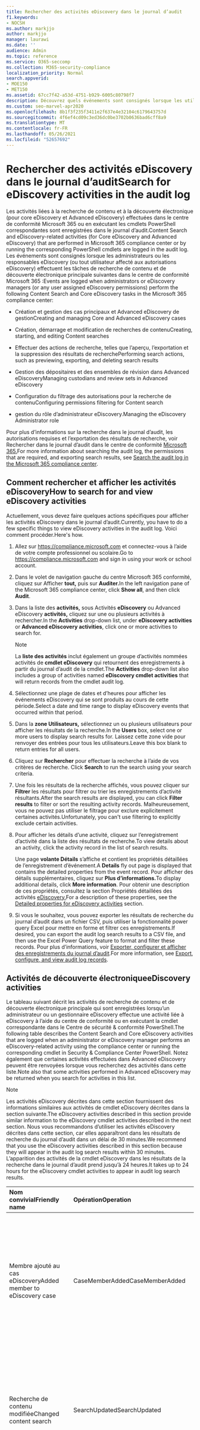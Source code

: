 ```yaml
---
title: Rechercher des activités eDiscovery dans le journal d’audit
f1.keywords:
- NOCSH
ms.author: markjjo
author: markjjo
manager: laurawi
ms.date: ''
audience: Admin
ms.topic: reference
ms.service: O365-seccomp
ms.collection: M365-security-compliance
localization_priority: Normal
search.appverid:
- MOE150
- MET150
ms.assetid: 67cc7f42-a53d-4751-b929-6005c80798f7
description: Découvrez quels événements sont consignés lorsque les utilisateurs affectés aux autorisations eDiscovery effectuent des tâches de recherche de contenu, de découverte électronique principale et de Advanced eDiscovery dans le centre de conformité Microsoft 365 de contenu.
ms.custom: seo-marvel-apr2020
ms.openlocfilehash: 8b1f3f235f3411e2f637e4e32104c6179643757d
ms.sourcegitcommit: 4f6ef4cd09c3ed36dc0be3702b0636bad6cff8a9
ms.translationtype: MT
ms.contentlocale: fr-FR
ms.lasthandoff: 05/26/2021
ms.locfileid: "52657692"
---
```

# <a name="search-for-ediscovery-activities-in-the-audit-log"></a><span data-ttu-id="95f65-103">Rechercher des activités eDiscovery dans le journal d’audit</span><span class="sxs-lookup"><span data-stu-id="95f65-103">Search for eDiscovery activities in the audit log</span></span>

<span data-ttu-id="95f65-104">Les activités liées à la recherche de contenu et à la découverte électronique (pour core eDiscovery et Advanced eDiscovery) effectuées dans le centre de conformité Microsoft 365 ou en exécutant les cmdlets PowerShell correspondantes sont enregistrées dans le journal d’audit.</span><span class="sxs-lookup"><span data-stu-id="95f65-104">Content Search and eDiscovery-related activities (for Core eDiscovery and Advanced eDiscovery) that are performed in Microsoft 365 compliance center or by running the corresponding PowerShell cmdlets are logged in the audit log.</span></span> <span data-ttu-id="95f65-105">Les événements sont consignés lorsque les administrateurs ou les responsables eDiscovery (ou tout utilisateur affecté aux autorisations eDiscovery) effectuent les tâches de recherche de contenu et de découverte électronique principale suivantes dans le centre de conformité Microsoft 365 :</span><span class="sxs-lookup"><span data-stu-id="95f65-105">Events are logged when administrators or eDiscovery managers (or any user assigned eDiscovery permissions) perform the following Content Search and Core eDiscovery tasks in the Microsoft 365 compliance center:</span></span>
  
- <span data-ttu-id="95f65-106">Création et gestion des cas principaux et Advanced eDiscovery de gestion</span><span class="sxs-lookup"><span data-stu-id="95f65-106">Creating and managing Core and Advanced eDiscovery cases</span></span>

- <span data-ttu-id="95f65-107">Création, démarrage et modification de recherches de contenu</span><span class="sxs-lookup"><span data-stu-id="95f65-107">Creating, starting, and editing Content searches</span></span>

- <span data-ttu-id="95f65-108">Effectuer des actions de recherche, telles que l’aperçu, l’exportation et la suppression des résultats de recherche</span><span class="sxs-lookup"><span data-stu-id="95f65-108">Performing search actions, such as previewing, exporting, and deleting search results</span></span>

- <span data-ttu-id="95f65-109">Gestion des dépositaires et des ensembles de révision dans Advanced eDiscovery</span><span class="sxs-lookup"><span data-stu-id="95f65-109">Managing custodians and review sets in Advanced eDiscovery</span></span>

- <span data-ttu-id="95f65-110">Configuration du filtrage des autorisations pour la recherche de contenu</span><span class="sxs-lookup"><span data-stu-id="95f65-110">Configuring permissions filtering for Content search</span></span>

- <span data-ttu-id="95f65-111">gestion du rôle d’administrateur eDiscovery.</span><span class="sxs-lookup"><span data-stu-id="95f65-111">Managing the eDiscovery Administrator role</span></span>
  
<span data-ttu-id="95f65-112">Pour plus d’informations sur la recherche dans le journal d’audit, les autorisations requises et l’exportation des résultats de recherche, voir Rechercher dans le journal d’audit dans le centre de conformité [Microsoft 365.](search-the-audit-log-in-security-and-compliance.md)</span><span class="sxs-lookup"><span data-stu-id="95f65-112">For more information about searching the audit log, the permissions that are required, and exporting search results, see [Search the audit log in the Microsoft 365 compliance center](search-the-audit-log-in-security-and-compliance.md).</span></span>
  
## <a name="how-to-search-for-and-view-ediscovery-activities"></a><span data-ttu-id="95f65-113">Comment rechercher et afficher les activités eDiscovery</span><span class="sxs-lookup"><span data-stu-id="95f65-113">How to search for and view eDiscovery activities</span></span>

<span data-ttu-id="95f65-114">Actuellement, vous devez faire quelques actions spécifiques pour afficher les activités eDiscovery dans le journal d’audit.</span><span class="sxs-lookup"><span data-stu-id="95f65-114">Currently, you have to do a few specific things to view eDiscovery activities in the audit log.</span></span> <span data-ttu-id="95f65-115">Voici comment procéder.</span><span class="sxs-lookup"><span data-stu-id="95f65-115">Here's how.</span></span>
  
1. <span data-ttu-id="95f65-116">Allez sur <https://compliance.microsoft.com> et connectez-vous à l’aide de votre compte professionnel ou scolaire.</span><span class="sxs-lookup"><span data-stu-id="95f65-116">Go to <https://compliance.microsoft.com> and sign in using your work or school account.</span></span>

2. <span data-ttu-id="95f65-117">Dans le volet de navigation gauche du centre Microsoft 365 conformité, cliquez sur Afficher **tout,** puis sur **Auditer.**</span><span class="sxs-lookup"><span data-stu-id="95f65-117">In the left navigation pane of the Microsoft 365 compliance center, click **Show all**, and then click **Audit**.</span></span>

3. <span data-ttu-id="95f65-118">Dans la liste des **activités,** sous Activités **eDiscovery** ou Advanced eDiscovery **activités,** cliquez sur une ou plusieurs activités à rechercher.</span><span class="sxs-lookup"><span data-stu-id="95f65-118">In the **Activities** drop-down list, under **eDiscovery activities** or **Advanced eDiscovery activities**, click one or more activities to search for.</span></span>

    > [!NOTE]
    > <span data-ttu-id="95f65-119">La **liste des activités** inclut également un groupe d’activités nommées activités de **cmdlet eDiscovery** qui retournent des enregistrements à partir du journal d’audit de la cmdlet.</span><span class="sxs-lookup"><span data-stu-id="95f65-119">The **Activities** drop-down list also includes a group of activities named **eDiscovery cmdlet activities** that will return records from the cmdlet audit log.</span></span>
  
4. <span data-ttu-id="95f65-120">Sélectionnez une plage de dates et d’heures pour afficher les événements eDiscovery qui se sont produits au cours de cette période.</span><span class="sxs-lookup"><span data-stu-id="95f65-120">Select a date and time range to display eDiscovery events that occurred within that period.</span></span>

5. <span data-ttu-id="95f65-121">Dans la **zone Utilisateurs,** sélectionnez un ou plusieurs utilisateurs pour afficher les résultats de la recherche.</span><span class="sxs-lookup"><span data-stu-id="95f65-121">In the **Users** box, select one or more users to display search results for.</span></span> <span data-ttu-id="95f65-122">Laissez cette zone vide pour renvoyer des entrées pour tous les utilisateurs.</span><span class="sxs-lookup"><span data-stu-id="95f65-122">Leave this box blank to return entries for all users.</span></span>

6. <span data-ttu-id="95f65-123">Cliquez sur **Rechercher** pour effectuer la recherche à l’aide de vos critères de recherche. </span><span class="sxs-lookup"><span data-stu-id="95f65-123">Click **Search** to run the search using your search criteria.</span></span>

7. <span data-ttu-id="95f65-124">Une fois les résultats de la recherche affichés, vous pouvez cliquer sur **Filtrer** les résultats pour filtrer ou trier les enregistrements d’activité résultants.</span><span class="sxs-lookup"><span data-stu-id="95f65-124">After the search results are displayed, you can click **Filter results** to filter or sort the resulting activity records.</span></span> <span data-ttu-id="95f65-125">Malheureusement, vous ne pouvez pas utiliser le filtrage pour exclure explicitement certaines activités.</span><span class="sxs-lookup"><span data-stu-id="95f65-125">Unfortunately, you can't use filtering to explicitly exclude certain activities.</span></span> 

8. <span data-ttu-id="95f65-126">Pour afficher les détails d’une activité, cliquez sur l’enregistrement d’activité dans la liste des résultats de recherche.</span><span class="sxs-lookup"><span data-stu-id="95f65-126">To view details about an activity, click the activity record in the list of search results.</span></span> 

    <span data-ttu-id="95f65-127">Une page **volante Détails** s’affiche et contient les propriétés détaillées de l’enregistrement d’événement.</span><span class="sxs-lookup"><span data-stu-id="95f65-127">A **Details** fly out page is displayed that contains the detailed properties from the event record.</span></span> <span data-ttu-id="95f65-128">Pour afficher des détails supplémentaires, cliquez sur **Plus d’informations.**</span><span class="sxs-lookup"><span data-stu-id="95f65-128">To display additional details, click **More information**.</span></span> <span data-ttu-id="95f65-129">Pour obtenir une description de ces propriétés, consultez la section Propriétés détaillées des activités [eDiscovery.](#detailed-properties-for-ediscovery-activities)</span><span class="sxs-lookup"><span data-stu-id="95f65-129">For a description of these properties, see the [Detailed properties for eDiscovery activities](#detailed-properties-for-ediscovery-activities) section.</span></span>

9. <span data-ttu-id="95f65-130">Si vous le souhaitez, vous pouvez exporter les résultats de recherche du journal d’audit dans un fichier CSV, puis utiliser la fonctionnalité power query Excel pour mettre en forme et filtrer ces enregistrements.</span><span class="sxs-lookup"><span data-stu-id="95f65-130">If desired, you can export the audit log search results to a CSV file, and then use the Excel Power Query feature to format and filter these records.</span></span> <span data-ttu-id="95f65-131">Pour plus d’informations, voir [Exporter, configurer et afficher des enregistrements du journal d’audit](export-view-audit-log-records.md).</span><span class="sxs-lookup"><span data-stu-id="95f65-131">For more information, see [Export, configure, and view audit log records](export-view-audit-log-records.md).</span></span>

## <a name="ediscovery-activities"></a><span data-ttu-id="95f65-132">Activités de découverte électronique</span><span class="sxs-lookup"><span data-stu-id="95f65-132">eDiscovery activities</span></span>

<span data-ttu-id="95f65-133">Le tableau suivant décrit les activités de recherche de contenu et de découverte électronique principale qui sont enregistrées lorsqu’un administrateur ou un gestionnaire eDiscovery effectue une activité liée à eDiscovery à l’aide du centre de conformité ou en exécutant la cmdlet correspondante dans le Centre de sécurité & conformité PowerShell.</span><span class="sxs-lookup"><span data-stu-id="95f65-133">The following table describes the Content Search and Core eDiscovery activities that are logged when an administrator or eDiscovery manager performs an eDiscovery-related activity using the compliance center or running the corresponding cmdlet in Security & Compliance Center PowerShell.</span></span> <span data-ttu-id="95f65-134">Notez également que certaines activités effectuées dans Advanced eDiscovery peuvent être renvoyées lorsque vous recherchez des activités dans cette liste.</span><span class="sxs-lookup"><span data-stu-id="95f65-134">Note also that some activities performed in Advanced eDiscovery may be returned when you search for activities in this list.</span></span>
  
> [!NOTE]
> <span data-ttu-id="95f65-135">Les activités eDiscovery décrites dans cette section fournissent des informations similaires aux activités de cmdlet eDiscovery décrites dans la section suivante.</span><span class="sxs-lookup"><span data-stu-id="95f65-135">The eDiscovery activities described in this section provide similar information to the eDiscovery cmdlet activities described in the next section.</span></span> <span data-ttu-id="95f65-136">Nous vous recommandons d’utiliser les activités eDiscovery décrites dans cette section, car elles apparaîtront dans les résultats de recherche du journal d’audit dans un délai de 30 minutes.</span><span class="sxs-lookup"><span data-stu-id="95f65-136">We recommend that you use the eDiscovery activities described in this section because they will appear in the audit log search results within 30 minutes.</span></span> <span data-ttu-id="95f65-137">L’apparition des activités de la cmdlet eDiscovery dans les résultats de la recherche dans le journal d’audit prend jusqu’à 24 heures.</span><span class="sxs-lookup"><span data-stu-id="95f65-137">It takes up to 24 hours for the eDiscovery cmdlet activities to appear in audit log search results.</span></span>
  
|<span data-ttu-id="95f65-138">**Nom convivial**</span><span class="sxs-lookup"><span data-stu-id="95f65-138">**Friendly name**</span></span>|<span data-ttu-id="95f65-139">**Opération**</span><span class="sxs-lookup"><span data-stu-id="95f65-139">**Operation**</span></span>|<span data-ttu-id="95f65-140">**Cmdlet correspondante**</span><span class="sxs-lookup"><span data-stu-id="95f65-140">**Corresponding cmdlet**</span></span>|<span data-ttu-id="95f65-141">**Description**</span><span class="sxs-lookup"><span data-stu-id="95f65-141">**Description**</span></span>|
|:-----|:-----|:-----|:-----|
|<span data-ttu-id="95f65-142">Membre ajouté au cas eDiscovery</span><span class="sxs-lookup"><span data-stu-id="95f65-142">Added member to eDiscovery case</span></span>  <br/> |<span data-ttu-id="95f65-143">CaseMemberAdded</span><span class="sxs-lookup"><span data-stu-id="95f65-143">CaseMemberAdded</span></span>  <br/> |<span data-ttu-id="95f65-144">Add-ComplianceCaseMember</span><span class="sxs-lookup"><span data-stu-id="95f65-144">Add-ComplianceCaseMember</span></span>  <br/> |<span data-ttu-id="95f65-145">Un utilisateur a été ajouté en tant que membre d’un cas eDiscovery.</span><span class="sxs-lookup"><span data-stu-id="95f65-145">A user was added as a member of an eDiscovery case.</span></span> <span data-ttu-id="95f65-146">En tant que membre d’un cas, un utilisateur peut effectuer diverses tâches liées à la cas, selon qu’il a reçu ou non les autorisations nécessaires.</span><span class="sxs-lookup"><span data-stu-id="95f65-146">As a member of a case, a user can perform various case-related tasks depending on whether they have been assigned the necessary permissions.</span></span>  <br/> |
|<span data-ttu-id="95f65-147">Recherche de contenu modifiée</span><span class="sxs-lookup"><span data-stu-id="95f65-147">Changed content search</span></span>  <br/> |<span data-ttu-id="95f65-148">SearchUpdated</span><span class="sxs-lookup"><span data-stu-id="95f65-148">SearchUpdated</span></span>  <br/> |<span data-ttu-id="95f65-149">Set-ComplianceSearch</span><span class="sxs-lookup"><span data-stu-id="95f65-149">Set-ComplianceSearch</span></span>  <br/> |<span data-ttu-id="95f65-150">Une recherche de contenu existante a été modifiée.</span><span class="sxs-lookup"><span data-stu-id="95f65-150">An existing content search was changed.</span></span> <span data-ttu-id="95f65-151">Les modifications peuvent inclure l’ajout ou la suppression d’emplacements de contenu ou la modification de la requête de recherche.</span><span class="sxs-lookup"><span data-stu-id="95f65-151">Changes can include adding or removing content locations or editing the search query.</span></span>  <br/> |
|<span data-ttu-id="95f65-152">Changement de l’appartenance à l’administrateur eDiscovery</span><span class="sxs-lookup"><span data-stu-id="95f65-152">Changed eDiscovery administrator membership</span></span>  <br/> |<span data-ttu-id="95f65-153">CaseAdminUpdated</span><span class="sxs-lookup"><span data-stu-id="95f65-153">CaseAdminUpdated</span></span>  <br/> |<span data-ttu-id="95f65-154">Update-eDiscoveryCaseAdmin</span><span class="sxs-lookup"><span data-stu-id="95f65-154">Update-eDiscoveryCaseAdmin</span></span>  <br/> |<span data-ttu-id="95f65-155">La liste des administrateurs eDiscovery de votre organisation a été modifiée.</span><span class="sxs-lookup"><span data-stu-id="95f65-155">The list of eDiscovery Administrators in your organization was changed.</span></span> <span data-ttu-id="95f65-156">Cette activité est consignée lorsque la liste des administrateurs eDiscovery est remplacée par un groupe de nouveaux utilisateurs.</span><span class="sxs-lookup"><span data-stu-id="95f65-156">This activity is logged when the list of eDiscovery Administrators is replaced with a group of new users.</span></span> <span data-ttu-id="95f65-157">Si un seul utilisateur est ajouté ou supprimé, l’opération CaseAdminAdded est enregistrée.</span><span class="sxs-lookup"><span data-stu-id="95f65-157">If a single user is added or removed, the CaseAdminAdded operation is logged.</span></span>  <br/> |
|<span data-ttu-id="95f65-158">Cas eDiscovery modifié</span><span class="sxs-lookup"><span data-stu-id="95f65-158">Changed eDiscovery case</span></span>  <br/> |<span data-ttu-id="95f65-159">CaseUpdated</span><span class="sxs-lookup"><span data-stu-id="95f65-159">CaseUpdated</span></span>  <br/> |<span data-ttu-id="95f65-160">Set-ComplianceCase</span><span class="sxs-lookup"><span data-stu-id="95f65-160">Set-ComplianceCase</span></span>  <br/> |<span data-ttu-id="95f65-161">Un cas eDiscovery a été modifié.</span><span class="sxs-lookup"><span data-stu-id="95f65-161">An eDiscovery case was changed.</span></span> <span data-ttu-id="95f65-162">Les modifications incluent la fermeture d’un cas ouvert ou la réouverture d’un cas fermé.</span><span class="sxs-lookup"><span data-stu-id="95f65-162">Changes include closing an open case or reopening a closed case.</span></span>  <br/> |
|<span data-ttu-id="95f65-163">Changement de l’appartenance au cas eDiscovery</span><span class="sxs-lookup"><span data-stu-id="95f65-163">Changed eDiscovery case membership</span></span>  <br/> |<span data-ttu-id="95f65-164">CaseMemberUpdated</span><span class="sxs-lookup"><span data-stu-id="95f65-164">CaseMemberUpdated</span></span>  <br/> |<span data-ttu-id="95f65-165">Update-ComplianceCaseMember</span><span class="sxs-lookup"><span data-stu-id="95f65-165">Update-ComplianceCaseMember</span></span>  <br/> |<span data-ttu-id="95f65-166">La liste d’appartenance d’un cas eDiscovery a été modifiée.</span><span class="sxs-lookup"><span data-stu-id="95f65-166">The membership list of an eDiscovery case was changed.</span></span> <span data-ttu-id="95f65-167">Cette activité est enregistrée lorsque tous les membres sont remplacés par un groupe de nouveaux utilisateurs.</span><span class="sxs-lookup"><span data-stu-id="95f65-167">This activity is logged when all members are replaced with a group of new users.</span></span> <span data-ttu-id="95f65-168">Si un seul membre est ajouté ou supprimé, l’opération CaseMemberAdded ou CaseMemberRemoved est enregistrée.</span><span class="sxs-lookup"><span data-stu-id="95f65-168">If a single member is added or removed, CaseMemberAdded or CaseMemberRemoved operation is logged.</span></span>  <br/> |
|<span data-ttu-id="95f65-169">Filtre d’autorisations de recherche modifié</span><span class="sxs-lookup"><span data-stu-id="95f65-169">Changed search permissions filter</span></span>  <br/> |<span data-ttu-id="95f65-170">SearchPermissionUpdated</span><span class="sxs-lookup"><span data-stu-id="95f65-170">SearchPermissionUpdated</span></span>  <br/> |<span data-ttu-id="95f65-171">Set-ComplianceSecurityFilter</span><span class="sxs-lookup"><span data-stu-id="95f65-171">Set-ComplianceSecurityFilter</span></span>  <br/> |<span data-ttu-id="95f65-172">Un filtre d’autorisations de recherche a été modifié.</span><span class="sxs-lookup"><span data-stu-id="95f65-172">A search permissions filter was changed.</span></span>  <br/> |
|<span data-ttu-id="95f65-173">Requête de recherche modifiée pour la attente de cas eDiscovery</span><span class="sxs-lookup"><span data-stu-id="95f65-173">Changed search query for eDiscovery case hold</span></span>  <br/> |<span data-ttu-id="95f65-174">HoldUpdated</span><span class="sxs-lookup"><span data-stu-id="95f65-174">HoldUpdated</span></span>  <br/> |<span data-ttu-id="95f65-175">Set-CaseHoldRule</span><span class="sxs-lookup"><span data-stu-id="95f65-175">Set-CaseHoldRule</span></span>  <br/> |<span data-ttu-id="95f65-176">Une attente basée sur une requête associée à un cas eDiscovery a été modifiée.</span><span class="sxs-lookup"><span data-stu-id="95f65-176">A query-based hold associated with an eDiscovery case was changed.</span></span> <span data-ttu-id="95f65-177">Les modifications possibles incluent la modification de la requête ou de la plage de dates pour une mise en attente basée sur une requête.</span><span class="sxs-lookup"><span data-stu-id="95f65-177">Possible changes include editing the query or date range for a query-based hold.</span></span>  <br/> |
|<span data-ttu-id="95f65-178">Élément d’aperçu de recherche de contenu téléchargé</span><span class="sxs-lookup"><span data-stu-id="95f65-178">Content search preview item downloaded</span></span>  <br/> |<span data-ttu-id="95f65-179">PreviewItemDownloaded</span><span class="sxs-lookup"><span data-stu-id="95f65-179">PreviewItemDownloaded</span></span>  <br/> |<span data-ttu-id="95f65-180">S/O</span><span class="sxs-lookup"><span data-stu-id="95f65-180">N/A</span></span>  <br/> |<span data-ttu-id="95f65-181">Un utilisateur a téléchargé un élément sur son  ordinateur local (en cliquant sur le lien Télécharger l’élément d’origine) lors de l’aperçu des résultats de recherche.</span><span class="sxs-lookup"><span data-stu-id="95f65-181">A user downloaded an item to their local computer (by clicking the **Download original item** link) when previewing search results.</span></span>  <br/> |
|<span data-ttu-id="95f65-182">Élément d’aperçu de recherche de contenu répertorié</span><span class="sxs-lookup"><span data-stu-id="95f65-182">Content search preview item listed</span></span>  <br/> |<span data-ttu-id="95f65-183">PreviewItemListed</span><span class="sxs-lookup"><span data-stu-id="95f65-183">PreviewItemListed</span></span>  <br/> |<span data-ttu-id="95f65-184">S/O</span><span class="sxs-lookup"><span data-stu-id="95f65-184">N/A</span></span>  <br/> |<span data-ttu-id="95f65-185">Un utilisateur a **cliqué** sur les résultats de la recherche d’aperçu pour afficher la page des résultats de recherche d’aperçu, qui répertorie jusqu’à 1 000 éléments à partir des résultats d’une recherche de contenu.</span><span class="sxs-lookup"><span data-stu-id="95f65-185">A user clicked **Preview search results** to display the preview search results page, which lists up to 1000 items from the results of a Content Search.</span></span>  <br/> |
|<span data-ttu-id="95f65-186">Élément d’aperçu de recherche de contenu présenté</span><span class="sxs-lookup"><span data-stu-id="95f65-186">Content search preview item viewed</span></span>  <br/> |<span data-ttu-id="95f65-187">PreviewItemRendered</span><span class="sxs-lookup"><span data-stu-id="95f65-187">PreviewItemRendered</span></span>  <br/> |<span data-ttu-id="95f65-188">S/O</span><span class="sxs-lookup"><span data-stu-id="95f65-188">N/A</span></span>  <br/> |<span data-ttu-id="95f65-189">Un gestionnaire eDiscovery a vu un élément en cliquant dessus lors de l’aperçu des résultats de recherche.</span><span class="sxs-lookup"><span data-stu-id="95f65-189">An eDiscovery manager viewed an item by clicking it when previewing search results.</span></span>  <br/> |
|<span data-ttu-id="95f65-190">Recherche de contenu créée</span><span class="sxs-lookup"><span data-stu-id="95f65-190">Created content search</span></span>  <br/> |<span data-ttu-id="95f65-191">SearchCreated</span><span class="sxs-lookup"><span data-stu-id="95f65-191">SearchCreated</span></span>  <br/> |<span data-ttu-id="95f65-192">New-ComplianceSearch</span><span class="sxs-lookup"><span data-stu-id="95f65-192">New-ComplianceSearch</span></span>  <br/> |<span data-ttu-id="95f65-193">Une nouvelle recherche de contenu a été créée.</span><span class="sxs-lookup"><span data-stu-id="95f65-193">A new content search was created.</span></span>  <br/> |
|<span data-ttu-id="95f65-194">Administrateur eDiscovery créé</span><span class="sxs-lookup"><span data-stu-id="95f65-194">Created eDiscovery administrator</span></span>  <br/> |<span data-ttu-id="95f65-195">CaseAdminAdded</span><span class="sxs-lookup"><span data-stu-id="95f65-195">CaseAdminAdded</span></span>  <br/> |<span data-ttu-id="95f65-196">Add-eDiscoveryCaseAdmin</span><span class="sxs-lookup"><span data-stu-id="95f65-196">Add-eDiscoveryCaseAdmin</span></span>  <br/> |<span data-ttu-id="95f65-197">Un utilisateur a été ajouté en tant qu’administrateur eDiscovery dans l’organisation.</span><span class="sxs-lookup"><span data-stu-id="95f65-197">A user was added as an eDiscovery Administrator in the organization.</span></span>  <br/> |
|<span data-ttu-id="95f65-198">Cas eDiscovery créé</span><span class="sxs-lookup"><span data-stu-id="95f65-198">Created eDiscovery case</span></span>  <br/> |<span data-ttu-id="95f65-199">CaseAdded</span><span class="sxs-lookup"><span data-stu-id="95f65-199">CaseAdded</span></span>  <br/> |<span data-ttu-id="95f65-200">New-ComplianceCase</span><span class="sxs-lookup"><span data-stu-id="95f65-200">New-ComplianceCase</span></span>  <br/> |<span data-ttu-id="95f65-201">Un cas eDiscovery a été créé.</span><span class="sxs-lookup"><span data-stu-id="95f65-201">An eDiscovery case was created.</span></span> <span data-ttu-id="95f65-202">Lorsqu’un cas est créé, vous ne devez lui donner qu’un nom.</span><span class="sxs-lookup"><span data-stu-id="95f65-202">When a case is created, you only have to give it a name.</span></span> <span data-ttu-id="95f65-203">D’autres tâches liées à la cas, telles que l’ajout de membres, la création de holds et la création de recherches de contenu associées au cas, entraînent la consigner d’autres événements.</span><span class="sxs-lookup"><span data-stu-id="95f65-203">Other case-related tasks such as adding members, creating holds, and creating content searches associated with the case result in additional events being logged.</span></span>  <br/> |
|<span data-ttu-id="95f65-204">Filtre d’autorisations de recherche créé</span><span class="sxs-lookup"><span data-stu-id="95f65-204">Created search permissions filter</span></span>  <br/> |<span data-ttu-id="95f65-205">SearchPermissionCreated</span><span class="sxs-lookup"><span data-stu-id="95f65-205">SearchPermissionCreated</span></span>  <br/> |<span data-ttu-id="95f65-206">New-ComplianceSecurityFilter</span><span class="sxs-lookup"><span data-stu-id="95f65-206">New-ComplianceSecurityFilter</span></span>  <br/> |<span data-ttu-id="95f65-207">Un filtre d’autorisations de recherche a été créé.</span><span class="sxs-lookup"><span data-stu-id="95f65-207">A search permissions filter was created.</span></span>  <br/> |
|<span data-ttu-id="95f65-208">Requête de recherche créée pour la attente de cas eDiscovery</span><span class="sxs-lookup"><span data-stu-id="95f65-208">Created search query for eDiscovery case hold</span></span>  <br/> |<span data-ttu-id="95f65-209">HoldCreated</span><span class="sxs-lookup"><span data-stu-id="95f65-209">HoldCreated</span></span>  <br/> |<span data-ttu-id="95f65-210">New-CaseHoldRule</span><span class="sxs-lookup"><span data-stu-id="95f65-210">New-CaseHoldRule</span></span>  <br/> |<span data-ttu-id="95f65-211">Une attente basée sur une requête associée à un cas eDiscovery a été créée.</span><span class="sxs-lookup"><span data-stu-id="95f65-211">A query-based hold associated with an eDiscovery case was created.</span></span>  <br/> |
|<span data-ttu-id="95f65-212">Recherche de contenu supprimée</span><span class="sxs-lookup"><span data-stu-id="95f65-212">Deleted content search</span></span>  <br/> |<span data-ttu-id="95f65-213">SearchRemoved</span><span class="sxs-lookup"><span data-stu-id="95f65-213">SearchRemoved</span></span>  <br/> |<span data-ttu-id="95f65-214">Remove-ComplianceSearch</span><span class="sxs-lookup"><span data-stu-id="95f65-214">Remove-ComplianceSearch</span></span>  <br/> |<span data-ttu-id="95f65-215">Une recherche de contenu existante a été supprimée.</span><span class="sxs-lookup"><span data-stu-id="95f65-215">An existing content search was deleted.</span></span>  <br/> |
|<span data-ttu-id="95f65-216">Administrateur eDiscovery supprimé</span><span class="sxs-lookup"><span data-stu-id="95f65-216">Deleted eDiscovery administrator</span></span>  <br/> |<span data-ttu-id="95f65-217">CaseAdminRemoved</span><span class="sxs-lookup"><span data-stu-id="95f65-217">CaseAdminRemoved</span></span>  <br/> |<span data-ttu-id="95f65-218">Remove-eDiscoveryCaseAdmin</span><span class="sxs-lookup"><span data-stu-id="95f65-218">Remove-eDiscoveryCaseAdmin</span></span>  <br/> |<span data-ttu-id="95f65-219">Un administrateur eDiscovery a été supprimé de votre organisation.</span><span class="sxs-lookup"><span data-stu-id="95f65-219">An eDiscovery Administrator was deleted from your organization.</span></span>  <br/> |
|<span data-ttu-id="95f65-220">Cas de découverte électronique supprimée</span><span class="sxs-lookup"><span data-stu-id="95f65-220">Deleted eDiscovery case</span></span>  <br/> |<span data-ttu-id="95f65-221">CaseRemoved</span><span class="sxs-lookup"><span data-stu-id="95f65-221">CaseRemoved</span></span>  <br/> |<span data-ttu-id="95f65-222">Remove-ComplianceCase</span><span class="sxs-lookup"><span data-stu-id="95f65-222">Remove-ComplianceCase</span></span>  <br/> |<span data-ttu-id="95f65-223">Un cas eDiscovery a été supprimé.</span><span class="sxs-lookup"><span data-stu-id="95f65-223">An eDiscovery case was deleted.</span></span> <span data-ttu-id="95f65-224">Toute attente associée au cas doit être supprimée avant de pouvoir être supprimée.</span><span class="sxs-lookup"><span data-stu-id="95f65-224">Any hold associated with the case has to be removed before the case can be deleted.</span></span>  <br/> |
|<span data-ttu-id="95f65-225">Filtre des autorisations de recherche supprimées</span><span class="sxs-lookup"><span data-stu-id="95f65-225">Deleted search permissions filter</span></span>  <br/> |<span data-ttu-id="95f65-226">SearchPermissionRemoved</span><span class="sxs-lookup"><span data-stu-id="95f65-226">SearchPermissionRemoved</span></span>  <br/> |<span data-ttu-id="95f65-227">Remove-ComplianceSecurityFilter</span><span class="sxs-lookup"><span data-stu-id="95f65-227">Remove-ComplianceSecurityFilter</span></span>  <br/> |<span data-ttu-id="95f65-228">Un filtre d’autorisations de recherche a été supprimé.</span><span class="sxs-lookup"><span data-stu-id="95f65-228">A search permissions filter was deleted.</span></span>  <br/> |
|<span data-ttu-id="95f65-229">Requête de recherche supprimée pour la attente de cas eDiscovery</span><span class="sxs-lookup"><span data-stu-id="95f65-229">Deleted search query for eDiscovery case hold</span></span>  <br/> |<span data-ttu-id="95f65-230">HoldRemoved</span><span class="sxs-lookup"><span data-stu-id="95f65-230">HoldRemoved</span></span>  <br/> |<span data-ttu-id="95f65-231">Remove-CaseHoldRule</span><span class="sxs-lookup"><span data-stu-id="95f65-231">Remove-CaseHoldRule</span></span>  <br/> |<span data-ttu-id="95f65-232">Une attente basée sur une requête associée à un cas eDiscovery a été supprimée.</span><span class="sxs-lookup"><span data-stu-id="95f65-232">A query-based hold associated with an eDiscovery case was deleted.</span></span> <span data-ttu-id="95f65-233">La suppression de la requête de la attente est souvent le résultat de la suppression d’une attente.</span><span class="sxs-lookup"><span data-stu-id="95f65-233">Removing the query from the hold is often the result of deleting a hold.</span></span> <span data-ttu-id="95f65-234">Lorsqu’une requête de mise en attente ou de mise en attente est supprimée, les emplacements de contenu qui étaient en attente sont libérés.</span><span class="sxs-lookup"><span data-stu-id="95f65-234">When a hold or a hold query is deleted, the content locations that were on hold are released.</span></span>  <br/> |
|<span data-ttu-id="95f65-235">Exportation téléchargée de la recherche de contenu</span><span class="sxs-lookup"><span data-stu-id="95f65-235">Downloaded export of content search</span></span>  <br/> |<span data-ttu-id="95f65-236">SearchExportDownloaded</span><span class="sxs-lookup"><span data-stu-id="95f65-236">SearchExportDownloaded</span></span>  <br/> |<span data-ttu-id="95f65-237">S/O</span><span class="sxs-lookup"><span data-stu-id="95f65-237">N/A</span></span>  <br/> |<span data-ttu-id="95f65-238">Un utilisateur a téléchargé les résultats d’une recherche de contenu sur son ordinateur local.</span><span class="sxs-lookup"><span data-stu-id="95f65-238">A user downloaded the results of a content search to their local computer.</span></span> <span data-ttu-id="95f65-239">Une **exportation démarrée de l’activité** de recherche de contenu doit être lancée avant que les résultats de la recherche ne soient téléchargés.</span><span class="sxs-lookup"><span data-stu-id="95f65-239">A **Started export of content search** activity has to be initiated before search results can be downloaded.</span></span>  <br/> |
|<span data-ttu-id="95f65-240">Résultats prévisualés de la recherche de contenu</span><span class="sxs-lookup"><span data-stu-id="95f65-240">Previewed results of content search</span></span>  <br/> |<span data-ttu-id="95f65-241">SearchPreviewed</span><span class="sxs-lookup"><span data-stu-id="95f65-241">SearchPreviewed</span></span>  <br/> |<span data-ttu-id="95f65-242">S/O</span><span class="sxs-lookup"><span data-stu-id="95f65-242">N/A</span></span>  <br/> |<span data-ttu-id="95f65-243">Un utilisateur a aperçu des résultats d’une recherche de contenu.</span><span class="sxs-lookup"><span data-stu-id="95f65-243">A user previewed the results of a content search.</span></span>  <br/> |
|<span data-ttu-id="95f65-244">Résultats supprimés de la recherche de contenu</span><span class="sxs-lookup"><span data-stu-id="95f65-244">Purged results of content search</span></span>  <br/> |<span data-ttu-id="95f65-245">SearchResultsPurged</span><span class="sxs-lookup"><span data-stu-id="95f65-245">SearchResultsPurged</span></span>  <br/> |<span data-ttu-id="95f65-246">New-ComplianceSearchAction</span><span class="sxs-lookup"><span data-stu-id="95f65-246">New-ComplianceSearchAction</span></span>  <br/> |<span data-ttu-id="95f65-247">Un utilisateur a purgé les résultats d’une recherche de contenu en exécutant la commande **New-ComplianceSearchAction -Purge.**</span><span class="sxs-lookup"><span data-stu-id="95f65-247">A user purged the results of a Content Search by running the **New-ComplianceSearchAction -Purge** command.</span></span>  <br/> |
|<span data-ttu-id="95f65-248">Suppression de l’analyse de la recherche de contenu</span><span class="sxs-lookup"><span data-stu-id="95f65-248">Removed analysis of content search</span></span>  <br/> |<span data-ttu-id="95f65-249">RemovedSearchResultsSentToZoom</span><span class="sxs-lookup"><span data-stu-id="95f65-249">RemovedSearchResultsSentToZoom</span></span>  <br/> |<span data-ttu-id="95f65-250">Remove-ComplianceSearchAction</span><span class="sxs-lookup"><span data-stu-id="95f65-250">Remove-ComplianceSearchAction</span></span>  <br/> |<span data-ttu-id="95f65-251">Une action de préparation de recherche de contenu (pour préparer les résultats de la Advanced eDiscovery) a été supprimée.</span><span class="sxs-lookup"><span data-stu-id="95f65-251">A content search prepare action (to prepare search results for Advanced eDiscovery) was deleted.</span></span> <span data-ttu-id="95f65-252">Si l’action de préparation a moins de deux semaines, les résultats de la recherche qui ont été préparés pour la Advanced eDiscovery ont été supprimés de la Microsoft Azure de stockage.</span><span class="sxs-lookup"><span data-stu-id="95f65-252">If the preparation action was less than two weeks old, the search results that were prepared for Advanced eDiscovery were deleted from the Microsoft Azure storage area.</span></span> <span data-ttu-id="95f65-253">Si l’action de préparation date de plus de 2 semaines, cet événement indique que seule l’action de préparation correspondante a été supprimée.</span><span class="sxs-lookup"><span data-stu-id="95f65-253">If the preparation action was older than 2 weeks, then this event indicates that only the corresponding preparation action was deleted.</span></span>  <br/> |
|<span data-ttu-id="95f65-254">Suppression de l’exportation de la recherche de contenu</span><span class="sxs-lookup"><span data-stu-id="95f65-254">Removed export of content search</span></span>  <br/> |<span data-ttu-id="95f65-255">RemovedSearchExported</span><span class="sxs-lookup"><span data-stu-id="95f65-255">RemovedSearchExported</span></span>  <br/> |<span data-ttu-id="95f65-256">Remove-ComplianceSearchAction</span><span class="sxs-lookup"><span data-stu-id="95f65-256">Remove-ComplianceSearchAction</span></span>  <br/> |<span data-ttu-id="95f65-257">Une action d’exportation de recherche de contenu a été supprimée.</span><span class="sxs-lookup"><span data-stu-id="95f65-257">A content search export action was deleted.</span></span> <span data-ttu-id="95f65-258">Si l’action d’exportation a eu moins de deux semaines, les résultats de la recherche qui ont été téléchargés vers la Microsoft Azure de stockage ont été supprimés.</span><span class="sxs-lookup"><span data-stu-id="95f65-258">If the export action was less than two weeks old, the search results that were uploaded to the Microsoft Azure storage area were deleted.</span></span> <span data-ttu-id="95f65-259">Si l’action d’exportation date de plus de 2 semaines, cet événement indique que seule l’action d’exportation correspondante a été supprimée.</span><span class="sxs-lookup"><span data-stu-id="95f65-259">If the export action was older than 2 weeks, then this event indicates that only the corresponding export action was deleted.</span></span>  <br/> |
|<span data-ttu-id="95f65-260">Membre supprimé du cas eDiscovery</span><span class="sxs-lookup"><span data-stu-id="95f65-260">Removed member from eDiscovery case</span></span>  <br/> |<span data-ttu-id="95f65-261">CaseMemberRemoved</span><span class="sxs-lookup"><span data-stu-id="95f65-261">CaseMemberRemoved</span></span>  <br/> |<span data-ttu-id="95f65-262">Remove-ComplianceCaseMember</span><span class="sxs-lookup"><span data-stu-id="95f65-262">Remove-ComplianceCaseMember</span></span>  <br/> |<span data-ttu-id="95f65-263">Un utilisateur a été supprimé en tant que membre d’un cas eDiscovery.</span><span class="sxs-lookup"><span data-stu-id="95f65-263">A user was removed as a member of an eDiscovery case.</span></span>  <br/> |
|<span data-ttu-id="95f65-264">Suppression des résultats d’aperçu de la recherche de contenu</span><span class="sxs-lookup"><span data-stu-id="95f65-264">Removed preview results of content search</span></span>  <br/> |<span data-ttu-id="95f65-265">RemovedSearchPreviewed</span><span class="sxs-lookup"><span data-stu-id="95f65-265">RemovedSearchPreviewed</span></span>  <br/> |<span data-ttu-id="95f65-266">Remove-ComplianceSearchAction</span><span class="sxs-lookup"><span data-stu-id="95f65-266">Remove-ComplianceSearchAction</span></span>  <br/> |<span data-ttu-id="95f65-267">Une action d’aperçu de recherche de contenu a été supprimée.</span><span class="sxs-lookup"><span data-stu-id="95f65-267">A content search preview action was deleted.</span></span>  <br/> |
|<span data-ttu-id="95f65-268">Action de purge supprimée effectuée sur la recherche de contenu</span><span class="sxs-lookup"><span data-stu-id="95f65-268">Removed purge action performed on content search</span></span>  <br/> |<span data-ttu-id="95f65-269">RemovedSearchResultsPurged</span><span class="sxs-lookup"><span data-stu-id="95f65-269">RemovedSearchResultsPurged</span></span>  <br/> |<span data-ttu-id="95f65-270">Remove-ComplianceSearchAction</span><span class="sxs-lookup"><span data-stu-id="95f65-270">Remove-ComplianceSearchAction</span></span>  <br/> |<span data-ttu-id="95f65-271">Une action de purge de recherche de contenu a été supprimée.</span><span class="sxs-lookup"><span data-stu-id="95f65-271">A content search purge action was deleted.</span></span>  <br/> |
|<span data-ttu-id="95f65-272">Rapport de recherche supprimé</span><span class="sxs-lookup"><span data-stu-id="95f65-272">Removed search report</span></span>  <br/> |<span data-ttu-id="95f65-273">SearchReportRemoved</span><span class="sxs-lookup"><span data-stu-id="95f65-273">SearchReportRemoved</span></span>  <br/> |<span data-ttu-id="95f65-274">Remove-ComplianceSearchAction</span><span class="sxs-lookup"><span data-stu-id="95f65-274">Remove-ComplianceSearchAction</span></span>  <br/> |<span data-ttu-id="95f65-275">Une action de rapport d’exportation de recherche de contenu a été supprimée.</span><span class="sxs-lookup"><span data-stu-id="95f65-275">A content search export report action was deleted.</span></span>  <br/> |
|<span data-ttu-id="95f65-276">Analyse démarrée de la recherche de contenu</span><span class="sxs-lookup"><span data-stu-id="95f65-276">Started analysis of content search</span></span>  <br/> |<span data-ttu-id="95f65-277">SearchResultsSentToZoom</span><span class="sxs-lookup"><span data-stu-id="95f65-277">SearchResultsSentToZoom</span></span>  <br/> |<span data-ttu-id="95f65-278">New-ComplianceSearchAction</span><span class="sxs-lookup"><span data-stu-id="95f65-278">New-ComplianceSearchAction</span></span>  <br/> |<span data-ttu-id="95f65-279">Les résultats d’une recherche de contenu ont été préparés pour analyse dans Advanced eDiscovery.</span><span class="sxs-lookup"><span data-stu-id="95f65-279">The results of a content search were prepared for analysis in Advanced eDiscovery.</span></span>  <br/> |
|<span data-ttu-id="95f65-280">Recherche de contenu démarrée</span><span class="sxs-lookup"><span data-stu-id="95f65-280">Started content search</span></span>  <br/> |<span data-ttu-id="95f65-281">SearchStarted</span><span class="sxs-lookup"><span data-stu-id="95f65-281">SearchStarted</span></span>  <br/> |<span data-ttu-id="95f65-282">Start-ComplianceSearch</span><span class="sxs-lookup"><span data-stu-id="95f65-282">Start-ComplianceSearch</span></span>  <br/> |<span data-ttu-id="95f65-283">Une recherche de contenu a été lancée.</span><span class="sxs-lookup"><span data-stu-id="95f65-283">A content search was started.</span></span> <span data-ttu-id="95f65-284">Lorsque vous créez ou modifiez une recherche de contenu à l’aide de l Microsoft 365 graphique graphique du centre de conformité, la recherche est automatiquement démarrée.</span><span class="sxs-lookup"><span data-stu-id="95f65-284">When you create or change a content search by using the Microsoft 365 compliance center GUI, the search is automatically started.</span></span> <span data-ttu-id="95f65-285">Si vous créez ou modifiez une recherche à l’aide de la cmdlet **New-ComplianceSearch** ou **Set-ComplianceSearch,** vous devez exécuter la cmdlet **Start-ComplianceSearch** pour démarrer la recherche.</span><span class="sxs-lookup"><span data-stu-id="95f65-285">If you create or change a search by using the **New-ComplianceSearch** or **Set-ComplianceSearch** cmdlet, you have to run the **Start-ComplianceSearch** cmdlet to start the search.</span></span>  <br/> |
|<span data-ttu-id="95f65-286">Exportation démarrée de la recherche de contenu</span><span class="sxs-lookup"><span data-stu-id="95f65-286">Started export of content search</span></span>  <br/> |<span data-ttu-id="95f65-287">SearchExported</span><span class="sxs-lookup"><span data-stu-id="95f65-287">SearchExported</span></span>  <br/> |<span data-ttu-id="95f65-288">New-ComplianceSearchAction</span><span class="sxs-lookup"><span data-stu-id="95f65-288">New-ComplianceSearchAction</span></span>  <br/> |<span data-ttu-id="95f65-289">Un utilisateur a exporté les résultats d’une recherche de contenu.</span><span class="sxs-lookup"><span data-stu-id="95f65-289">A user exported the results of a content search.</span></span>  <br/> |
|<span data-ttu-id="95f65-290">Rapport d’exportation démarré</span><span class="sxs-lookup"><span data-stu-id="95f65-290">Started export report</span></span>  <br/> |<span data-ttu-id="95f65-291">SearchReport</span><span class="sxs-lookup"><span data-stu-id="95f65-291">SearchReport</span></span>  <br/> |<span data-ttu-id="95f65-292">New-ComplianceSearchAction</span><span class="sxs-lookup"><span data-stu-id="95f65-292">New-ComplianceSearchAction</span></span>  <br/> |<span data-ttu-id="95f65-293">Un utilisateur a exporté un rapport de recherche de contenu.</span><span class="sxs-lookup"><span data-stu-id="95f65-293">A user exported a content search report.</span></span>  <br/> |
|<span data-ttu-id="95f65-294">Recherche de contenu arrêtée</span><span class="sxs-lookup"><span data-stu-id="95f65-294">Stopped content search</span></span>  <br/> |<span data-ttu-id="95f65-295">SearchStopped</span><span class="sxs-lookup"><span data-stu-id="95f65-295">SearchStopped</span></span>  <br/> |<span data-ttu-id="95f65-296">Stop-ComplianceSearch</span><span class="sxs-lookup"><span data-stu-id="95f65-296">Stop-ComplianceSearch</span></span>  <br/> |<span data-ttu-id="95f65-297">Un utilisateur a arrêté une recherche de contenu.</span><span class="sxs-lookup"><span data-stu-id="95f65-297">A user stopped a content search.</span></span>  <br/> |
|<span data-ttu-id="95f65-298">(aucun)</span><span class="sxs-lookup"><span data-stu-id="95f65-298">(none)</span></span>|<span data-ttu-id="95f65-299">CaseViewed</span><span class="sxs-lookup"><span data-stu-id="95f65-299">CaseViewed</span></span>|<span data-ttu-id="95f65-300">Get-ComplianceCase</span><span class="sxs-lookup"><span data-stu-id="95f65-300">Get-ComplianceCase</span></span>|<span data-ttu-id="95f65-301">Un utilisateur a vu la liste des cas sur la page **eDiscovery** principale ou la page **Advanced eDiscovery** dans le centre de conformité ou en exécutant la cmdlet Get-ComplianceCase.</span><span class="sxs-lookup"><span data-stu-id="95f65-301">A user viewed the list of cases on the **Core eDiscovery** page or the **Advanced eDiscovery** page in the compliance center or by running the Get-ComplianceCase cmdlet.</span></span>|
|<span data-ttu-id="95f65-302">(aucun)</span><span class="sxs-lookup"><span data-stu-id="95f65-302">(none)</span></span>|<span data-ttu-id="95f65-303">SearchViewed</span><span class="sxs-lookup"><span data-stu-id="95f65-303">SearchViewed</span></span>|<span data-ttu-id="95f65-304">Get-ComplianceSearch</span><span class="sxs-lookup"><span data-stu-id="95f65-304">Get-ComplianceSearch</span></span>|<span data-ttu-id="95f65-305">Un utilisateur a vu la liste sur les recherches de contenu (répertoriées sous l’onglet **Recherches)** dans le centre de conformité ou en exécutant la cmdlet.</span><span class="sxs-lookup"><span data-stu-id="95f65-305">A user viewed the list on content searches (listed on the **Searches** tab) in the compliance center or by running the cmdlet.</span></span> <span data-ttu-id="95f65-306">Cette activité est également enregistrée lorsqu’un utilisateur voit la liste des recherches de contenu  associées à un cas eDiscovery (en cliquant sur l’onglet Recherches dans un cas) ou en exécutant la commande **Get-ComplianceSearch -Case.**</span><span class="sxs-lookup"><span data-stu-id="95f65-306">This activity is also logged when a user views the list of content searches associated with an eDiscovery case (by clicking the **Searches** tab in a case) or by running the **Get-ComplianceSearch -Case** command.</span></span>|
|<span data-ttu-id="95f65-307">(aucun)</span><span class="sxs-lookup"><span data-stu-id="95f65-307">(none)</span></span>|<span data-ttu-id="95f65-308">ViewedSearchExported</span><span class="sxs-lookup"><span data-stu-id="95f65-308">ViewedSearchExported</span></span>|<span data-ttu-id="95f65-309">Get-ComplianceSearchAction -Export</span><span class="sxs-lookup"><span data-stu-id="95f65-309">Get-ComplianceSearchAction -Export</span></span>|<span data-ttu-id="95f65-310">Un utilisateur a vu la liste des travaux d’exportation de recherche de contenu **(répertoriés** sous l’onglet Exportation) dans le centre de conformité ou en exécutant la cmdlet.</span><span class="sxs-lookup"><span data-stu-id="95f65-310">A user viewed the list of content search export jobs (listed on the **Exports** tab) in the compliance center or by running the cmdlet.</span></span> <span data-ttu-id="95f65-311">Cette activité est également enregistrée lorsqu’un utilisateur voit la liste des tâches d’exportation dans un cas eDiscovery (répertorié sous l’onglet **Exports** dans un cas) ou en exécutant la commande **Get-ComplianceSearchAction -Case -Export.**</span><span class="sxs-lookup"><span data-stu-id="95f65-311">This activity is also logged when a user views the list of export jobs in an eDiscovery case (listed on the **Exports** tab in a case) or by running the **Get-ComplianceSearchAction -Case -Export** command.</span></span>|
|<span data-ttu-id="95f65-312">(aucun)</span><span class="sxs-lookup"><span data-stu-id="95f65-312">(none)</span></span>|<span data-ttu-id="95f65-313">ViewedSearchPreviewed</span><span class="sxs-lookup"><span data-stu-id="95f65-313">ViewedSearchPreviewed</span></span>|<span data-ttu-id="95f65-314">Get-ComplianceSearchAction -Preview</span><span class="sxs-lookup"><span data-stu-id="95f65-314">Get-ComplianceSearchAction -Preview</span></span>|<span data-ttu-id="95f65-315">Un utilisateur affiche un aperçu des résultats d’une recherche de contenu dans le centre de conformité ou en exécutant la cmdlet.</span><span class="sxs-lookup"><span data-stu-id="95f65-315">A user previews the results of a content search in the compliance center or by running the cmdlet.</span></span>|
|||||
  
## <a name="advanced-ediscovery-activities"></a><span data-ttu-id="95f65-316">Activités avancées eDiscovery</span><span class="sxs-lookup"><span data-stu-id="95f65-316">Advanced eDiscovery activities</span></span>

<span data-ttu-id="95f65-317">Le tableau suivant décrit les activités Advanced eDiscovery journal d’audit.</span><span class="sxs-lookup"><span data-stu-id="95f65-317">The following table describes the Advanced eDiscovery activities logged in the audit log.</span></span> <span data-ttu-id="95f65-318">Ces activités peuvent être utilisées pour vous aider à suivre la progression de l’activité dans Advanced eDiscovery cas.</span><span class="sxs-lookup"><span data-stu-id="95f65-318">These activities can be used to help you track the progression of activity in an Advanced eDiscovery case.</span></span>

|<span data-ttu-id="95f65-319">**Nom convivial**</span><span class="sxs-lookup"><span data-stu-id="95f65-319">**Friendly name**</span></span>|<span data-ttu-id="95f65-320">**Opération**</span><span class="sxs-lookup"><span data-stu-id="95f65-320">**Operation**</span></span>|<span data-ttu-id="95f65-321">**Description**</span><span class="sxs-lookup"><span data-stu-id="95f65-321">**Description**</span></span>|
|:-----|:-----|:-----|
|<span data-ttu-id="95f65-322">Ajouter des données dans un autre ensemble à réviser</span><span class="sxs-lookup"><span data-stu-id="95f65-322">Added data to another review set</span></span>|<span data-ttu-id="95f65-323">AddWorkingSetQueryToWorkingSet</span><span class="sxs-lookup"><span data-stu-id="95f65-323">AddWorkingSetQueryToWorkingSet</span></span>|<span data-ttu-id="95f65-324">L’utilisateur a ajouté des documents d’un ensemble à réviser à un autre.</span><span class="sxs-lookup"><span data-stu-id="95f65-324">User added documents from one review set to a different review set.</span></span>|
|<span data-ttu-id="95f65-325">Données ajoutées au groupe à réviser</span><span class="sxs-lookup"><span data-stu-id="95f65-325">Added data to review set</span></span>|<span data-ttu-id="95f65-326">AddQueryToWorkingSet</span><span class="sxs-lookup"><span data-stu-id="95f65-326">AddQueryToWorkingSet</span></span>|<span data-ttu-id="95f65-327">Un utilisateur a ajouté les résultats de la recherche à partir d’une recherche de contenu associée à un cas avancé d’eDiscovery dans un groupe de révision.</span><span class="sxs-lookup"><span data-stu-id="95f65-327">User added the search results from a content search associated with an Advanced eDiscovery case to a review set.</span></span>|
|<span data-ttu-id="95f65-328">Ajout de données ne relevant pas de Microsoft 365 à un jeu à réviser</span><span class="sxs-lookup"><span data-stu-id="95f65-328">Added non-Microsoft 365 data to review set</span></span>|<span data-ttu-id="95f65-329">AddNonOffice365DataToWorkingSet</span><span class="sxs-lookup"><span data-stu-id="95f65-329">AddNonOffice365DataToWorkingSet</span></span>|<span data-ttu-id="95f65-330">L’utilisateur a ajouté des données ne relevant pas de Microsoft 365 à un jeu à réviser.</span><span class="sxs-lookup"><span data-stu-id="95f65-330">User added non-Microsoft 365 data to a review set.</span></span>|
|<span data-ttu-id="95f65-331">Ajout de documents corrigés au groupe révision</span><span class="sxs-lookup"><span data-stu-id="95f65-331">Added remediated documents to review set</span></span>|<span data-ttu-id="95f65-332">AddRemediatedData</span><span class="sxs-lookup"><span data-stu-id="95f65-332">AddRemediatedData</span></span>|<span data-ttu-id="95f65-333">L’utilisateur charge les documents qui comportent des erreurs d’indexation qui ont été corrigées dans un groupe de révision.</span><span class="sxs-lookup"><span data-stu-id="95f65-333">User uploads documents that had indexing errors that were fixed to a review set.</span></span>|
|<span data-ttu-id="95f65-334">Données analysées dans le groupe révision</span><span class="sxs-lookup"><span data-stu-id="95f65-334">Analyzed data in review set</span></span>|<span data-ttu-id="95f65-335">RunAlgo</span><span class="sxs-lookup"><span data-stu-id="95f65-335">RunAlgo</span></span>|<span data-ttu-id="95f65-336">L’utilisateur a exécuté Analytics sur les documents d’un groupe de révision.</span><span class="sxs-lookup"><span data-stu-id="95f65-336">User ran  analytics on the  documents in a review set.</span></span>|
|<span data-ttu-id="95f65-337">Document annoté dans le groupe révision</span><span class="sxs-lookup"><span data-stu-id="95f65-337">Annotated document in review set</span></span>|<span data-ttu-id="95f65-338">AnnotateDocument</span><span class="sxs-lookup"><span data-stu-id="95f65-338">AnnotateDocument</span></span>|<span data-ttu-id="95f65-339">L’utilisateur a annoté un document dans un groupe de révision.</span><span class="sxs-lookup"><span data-stu-id="95f65-339">User annotated a document in a review set.</span></span> <span data-ttu-id="95f65-340">L’annotation inclut rédiger du contenu dans un document.</span><span class="sxs-lookup"><span data-stu-id="95f65-340">Annotation includes redacting content in a document.</span></span>|
|<span data-ttu-id="95f65-341">Ensembles chargés comparés</span><span class="sxs-lookup"><span data-stu-id="95f65-341">Compared load sets</span></span>|<span data-ttu-id="95f65-342">LoadComparisonJob</span><span class="sxs-lookup"><span data-stu-id="95f65-342">LoadComparisonJob</span></span>|<span data-ttu-id="95f65-343">Un utilisateur a comparé deux ensembles chargés différents dans un groupe de révision.</span><span class="sxs-lookup"><span data-stu-id="95f65-343">User compared two different load sets in a review set.</span></span> <span data-ttu-id="95f65-344">Un ensemble chargé est activé lorsque les données d’une recherche de contenu associées au cas sont ajoutées à un groupe de révision.</span><span class="sxs-lookup"><span data-stu-id="95f65-344">A load set is when data from a content search that associated with the case is added to a review set.</span></span>|
|<span data-ttu-id="95f65-345">Documents rédigés convertis au format PDF</span><span class="sxs-lookup"><span data-stu-id="95f65-345">Converted redacted documents to PDF</span></span>|<span data-ttu-id="95f65-346">BurnJob</span><span class="sxs-lookup"><span data-stu-id="95f65-346">BurnJob</span></span>|<span data-ttu-id="95f65-347">L’utilisateur a converti tous les documents rédigés dans un ensemble de révision en fichiers PDF.</span><span class="sxs-lookup"><span data-stu-id="95f65-347">User converted all the redacted documents in a review set to PDF files.</span></span>|
|<span data-ttu-id="95f65-348">Ensemble de révision créée</span><span class="sxs-lookup"><span data-stu-id="95f65-348">Created review set</span></span>|<span data-ttu-id="95f65-349">CreateWorkingSet</span><span class="sxs-lookup"><span data-stu-id="95f65-349">CreateWorkingSet</span></span>|<span data-ttu-id="95f65-350">L’utilisateur a créé un groupe de révision.</span><span class="sxs-lookup"><span data-stu-id="95f65-350">User created a review set.</span></span>|
|<span data-ttu-id="95f65-351">Configuration de la recherche de révision créée</span><span class="sxs-lookup"><span data-stu-id="95f65-351">Created review set search</span></span>|<span data-ttu-id="95f65-352">CreateWorkingSetSearch</span><span class="sxs-lookup"><span data-stu-id="95f65-352">CreateWorkingSetSearch</span></span>|<span data-ttu-id="95f65-353">L’utilisateur a créé une requête de recherche qui effectue une recherche dans les documents d’un groupe de révision.</span><span class="sxs-lookup"><span data-stu-id="95f65-353">User created a search query that searches the documents in a review set.</span></span>|
|<span data-ttu-id="95f65-354">Balise créée</span><span class="sxs-lookup"><span data-stu-id="95f65-354">Created tag</span></span>|<span data-ttu-id="95f65-355">CreateTag</span><span class="sxs-lookup"><span data-stu-id="95f65-355">CreateTag</span></span>|<span data-ttu-id="95f65-356">Un utilisateur a créé un groupe de balises dans un ensemble de révision.</span><span class="sxs-lookup"><span data-stu-id="95f65-356">User created a tag group in a review set.</span></span> <span data-ttu-id="95f65-357">Un groupe de balises peut contenir une ou plusieurs balises enfant.</span><span class="sxs-lookup"><span data-stu-id="95f65-357">A tag group can contain one or more child tags.</span></span> <span data-ttu-id="95f65-358">Ces balises sont ensuite utilisées pour baliser des documents dans le groupe révision.</span><span class="sxs-lookup"><span data-stu-id="95f65-358">These tags are then used to tag documents in the review set.</span></span>|
|<span data-ttu-id="95f65-359">Recherche de la révision supprimée</span><span class="sxs-lookup"><span data-stu-id="95f65-359">Deleted review set search</span></span>|<span data-ttu-id="95f65-360">DeleteWorkingSetSearch</span><span class="sxs-lookup"><span data-stu-id="95f65-360">DeleteWorkingSetSearch</span></span>|<span data-ttu-id="95f65-361">Un utilisateur a supprimé une requête de recherche dans un groupe de révision.</span><span class="sxs-lookup"><span data-stu-id="95f65-361">User deleted a search query in a review set.</span></span>|
|<span data-ttu-id="95f65-362">Balise supprimée</span><span class="sxs-lookup"><span data-stu-id="95f65-362">Deleted tag</span></span>|<span data-ttu-id="95f65-363">DeleteTag</span><span class="sxs-lookup"><span data-stu-id="95f65-363">DeleteTag</span></span>|<span data-ttu-id="95f65-364">Un utilisateur a supprimé une balise ou une balise de groupe dans un groupe de révision.</span><span class="sxs-lookup"><span data-stu-id="95f65-364">User deleted a tag or a tag group in a review set.</span></span>|
|<span data-ttu-id="95f65-365">Document téléchargé</span><span class="sxs-lookup"><span data-stu-id="95f65-365">Downloaded document</span></span>|<span data-ttu-id="95f65-366">DownloadDocument</span><span class="sxs-lookup"><span data-stu-id="95f65-366">DownloadDocument</span></span>|<span data-ttu-id="95f65-367">Un utilisateur a téléchargé un document à partir d’un groupe de révision.</span><span class="sxs-lookup"><span data-stu-id="95f65-367">User downloaded a document from a review set.</span></span>|
|<span data-ttu-id="95f65-368">Balise modifiée</span><span class="sxs-lookup"><span data-stu-id="95f65-368">Edited tag</span></span>|<span data-ttu-id="95f65-369">UpdateTag</span><span class="sxs-lookup"><span data-stu-id="95f65-369">UpdateTag</span></span>|<span data-ttu-id="95f65-370">Un utilisateur a modifié une balise dans un groupe de révision.</span><span class="sxs-lookup"><span data-stu-id="95f65-370">User changed a tag in a review set.</span></span>|
|<span data-ttu-id="95f65-371">Exporter des documents d’un groupe de révision</span><span class="sxs-lookup"><span data-stu-id="95f65-371">Exported documents from review set</span></span>|<span data-ttu-id="95f65-372">ExportJob</span><span class="sxs-lookup"><span data-stu-id="95f65-372">ExportJob</span></span>|<span data-ttu-id="95f65-373">L’utilisateur a exporté les documents à partir d’un groupe de révision.</span><span class="sxs-lookup"><span data-stu-id="95f65-373">User exported documents from a review set.</span></span>|
|<span data-ttu-id="95f65-374">Paramètre de casse modifié</span><span class="sxs-lookup"><span data-stu-id="95f65-374">Modified case setting</span></span>|<span data-ttu-id="95f65-375">UpdateCaseSettings</span><span class="sxs-lookup"><span data-stu-id="95f65-375">UpdateCaseSettings</span></span>|<span data-ttu-id="95f65-376">L’utilisateur a modifié les paramètres de casse.</span><span class="sxs-lookup"><span data-stu-id="95f65-376">User modified the settings for a case.</span></span> <span data-ttu-id="95f65-377">Les paramètres de casse incluent les informations de casse, les autorisations d’accès et les paramètres qui contrôlent le comportement des recherches et analyses.</span><span class="sxs-lookup"><span data-stu-id="95f65-377">Case settings include case information, access permissions, and settings that control search and analytics behavior.</span></span>|
|<span data-ttu-id="95f65-378">Configuration de la recherche de révision modifiée</span><span class="sxs-lookup"><span data-stu-id="95f65-378">Modified review set search</span></span>|<span data-ttu-id="95f65-379">UpdateWorkingSetSearch</span><span class="sxs-lookup"><span data-stu-id="95f65-379">UpdateWorkingSetSearch</span></span>|<span data-ttu-id="95f65-380">Un utilisateur a modifié une requête de recherche dans un groupe de révision.</span><span class="sxs-lookup"><span data-stu-id="95f65-380">User edited a search query in a review set.</span></span>|
|<span data-ttu-id="95f65-381">Aperçu de configuration de la recherche de révision</span><span class="sxs-lookup"><span data-stu-id="95f65-381">Previewed review set search</span></span>|<span data-ttu-id="95f65-382">PreviewWorkingSetSearch</span><span class="sxs-lookup"><span data-stu-id="95f65-382">PreviewWorkingSetSearch</span></span>|<span data-ttu-id="95f65-383">Un utilisateur a visualisé les résultats d’une requête de recherche dans un ensemble de révision.</span><span class="sxs-lookup"><span data-stu-id="95f65-383">User previewed the results of a search query in a review set.</span></span>|
|<span data-ttu-id="95f65-384">Documents d’erreur rectifiés</span><span class="sxs-lookup"><span data-stu-id="95f65-384">Remediated error documents</span></span>|<span data-ttu-id="95f65-385">ErrorRemediationJob</span><span class="sxs-lookup"><span data-stu-id="95f65-385">ErrorRemediationJob</span></span>|<span data-ttu-id="95f65-386">L’utilisateur corrige les fichiers qui contiennent des erreurs d’indexation.</span><span class="sxs-lookup"><span data-stu-id="95f65-386">User fixes files that contained indexing errors.</span></span>|
|<span data-ttu-id="95f65-387">Document balisé</span><span class="sxs-lookup"><span data-stu-id="95f65-387">Tagged document</span></span>|<span data-ttu-id="95f65-388">TagFiles</span><span class="sxs-lookup"><span data-stu-id="95f65-388">TagFiles</span></span>|<span data-ttu-id="95f65-389">L’utilisateur a balisé un document dans un groupe de révision.</span><span class="sxs-lookup"><span data-stu-id="95f65-389">User tags a document in a review set.</span></span>|
|<span data-ttu-id="95f65-390">Résultats avec indicateur d’une requête</span><span class="sxs-lookup"><span data-stu-id="95f65-390">Tagged results of a query</span></span>|<span data-ttu-id="95f65-391">TagJob</span><span class="sxs-lookup"><span data-stu-id="95f65-391">TagJob</span></span>|<span data-ttu-id="95f65-392">L’utilisateur balise tous les documents qui correspondent aux critères de la requête de recherche dans un ensemble de révision.</span><span class="sxs-lookup"><span data-stu-id="95f65-392">User tags all of the documents that match the criteria of search query in a review set.</span></span>|
|<span data-ttu-id="95f65-393">Document visualisé dans le groupe révision</span><span class="sxs-lookup"><span data-stu-id="95f65-393">Viewed document in review set</span></span>|<span data-ttu-id="95f65-394">ViewDocument</span><span class="sxs-lookup"><span data-stu-id="95f65-394">ViewDocument</span></span>|<span data-ttu-id="95f65-395">Un utilisateur a consulté un document dans un groupe de révision.</span><span class="sxs-lookup"><span data-stu-id="95f65-395">User viewed a document in a review set.</span></span>|
|||

## <a name="ediscovery-cmdlet-activities"></a><span data-ttu-id="95f65-396">Activités de cmdlet eDiscovery</span><span class="sxs-lookup"><span data-stu-id="95f65-396">eDiscovery cmdlet activities</span></span>

<span data-ttu-id="95f65-397">Le tableau suivant répertorie les enregistrements du journal d’audit des cmdlet qui sont enregistrés lorsqu’un administrateur ou un utilisateur effectue une activité liée à eDiscovery à l’aide du centre de conformité ou en exécutant la cmdlet correspondante dans le Centre de sécurité & conformité PowerShell.</span><span class="sxs-lookup"><span data-stu-id="95f65-397">The following table lists the cmdlet audit log records that are logged when an administrator or user performs an eDiscovery-related activity by using the compliance center or by running the corresponding cmdlet in Security & Compliance Center PowerShell.</span></span> <span data-ttu-id="95f65-398">Les informations détaillées dans l’enregistrement du journal d’audit sont différentes pour les activités de cmdlet répertoriées dans ce tableau et les activités eDiscovery décrites dans la section précédente.</span><span class="sxs-lookup"><span data-stu-id="95f65-398">The detailed information in the audit log record is different for the cmdlet activities listed in this table and the eDiscovery activities described in the previous section.</span></span>
  
<span data-ttu-id="95f65-399">Comme indiqué précédemment, l’apparition des activités de cmdlet eDiscovery dans les résultats de la recherche dans le journal d’audit prend jusqu’à 24 heures.</span><span class="sxs-lookup"><span data-stu-id="95f65-399">As previously stated, it takes up to 24 hours for eDiscovery cmdlet activities to appear in the audit log search results.</span></span>
  
> [!TIP]
> <span data-ttu-id="95f65-400">Les cmdlets de la colonne **Opération** du tableau suivant sont liées à la rubrique d’aide de cmdlet correspondante sur TechNet.</span><span class="sxs-lookup"><span data-stu-id="95f65-400">The cmdlets in the **Operation** column in the following table are linked to the corresponding cmdlet help topic on TechNet.</span></span> <span data-ttu-id="95f65-401">Pour obtenir une description des paramètres disponibles pour chaque cmdlet, voir la rubrique d’aide de la cmdlet.</span><span class="sxs-lookup"><span data-stu-id="95f65-401">Go to the cmdlet help topic for a description of the available parameters for each cmdlet.</span></span> <span data-ttu-id="95f65-402">Le paramètre et la valeur de paramètre qui ont été utilisés avec une cmdlet sont inclus dans l’entrée du journal d’audit pour chaque activité de cmdlet eDiscovery enregistrée.</span><span class="sxs-lookup"><span data-stu-id="95f65-402">The parameter and the parameter value that were used with a cmdlet are included in the audit log entry for each eDiscovery cmdlet activity that's logged.</span></span> 
  
|<span data-ttu-id="95f65-403">**Nom convivial**</span><span class="sxs-lookup"><span data-stu-id="95f65-403">**Friendly name**</span></span>|<span data-ttu-id="95f65-404">**Opération (cmdlet)**</span><span class="sxs-lookup"><span data-stu-id="95f65-404">**Operation (cmdlet)**</span></span>|<span data-ttu-id="95f65-405">**Description**</span><span class="sxs-lookup"><span data-stu-id="95f65-405">**Description**</span></span>|
|:-----|:-----|:-----|
|<span data-ttu-id="95f65-406">Mis en attente dans le cas eDiscovery</span><span class="sxs-lookup"><span data-stu-id="95f65-406">Created hold in eDiscovery case</span></span>  <br/> |[<span data-ttu-id="95f65-407">New-CaseHoldPolicy</span><span class="sxs-lookup"><span data-stu-id="95f65-407">New-CaseHoldPolicy</span></span>](/powershell/module/exchange/new-caseholdpolicy) <br/> |<span data-ttu-id="95f65-408">Une attente a été créée pour un cas eDiscovery.</span><span class="sxs-lookup"><span data-stu-id="95f65-408">A hold was created for an eDiscovery case.</span></span> <span data-ttu-id="95f65-409">Une attente peut être créée avec ou sans spécifier de source de contenu.</span><span class="sxs-lookup"><span data-stu-id="95f65-409">A hold can be created with or without specifying a content source.</span></span> <span data-ttu-id="95f65-410">Si des sources de contenu sont spécifiées, elles sont identifiées dans l’entrée du journal d’audit.</span><span class="sxs-lookup"><span data-stu-id="95f65-410">If content sources are specified, they'll be identified in the audit log entry.</span></span>  <br/> |
|<span data-ttu-id="95f65-411">Attente supprimée dans un cas eDiscovery</span><span class="sxs-lookup"><span data-stu-id="95f65-411">Deleted hold from eDiscovery case</span></span>  <br/> |[<span data-ttu-id="95f65-412">Remove-CaseHoldPolicy</span><span class="sxs-lookup"><span data-stu-id="95f65-412">Remove-CaseHoldPolicy</span></span>](/powershell/module/exchange/remove-caseholdpolicy) <br/> |<span data-ttu-id="95f65-413">Une attente associée à un cas eDiscovery a été supprimée.</span><span class="sxs-lookup"><span data-stu-id="95f65-413">A hold that is associated with an eDiscovery case was deleted.</span></span> <span data-ttu-id="95f65-414">La suppression d’une mise en attente libère tous les emplacements de contenu de la mise en attente.</span><span class="sxs-lookup"><span data-stu-id="95f65-414">Deleting a hold releases all of the content locations from the hold.</span></span> <span data-ttu-id="95f65-415">La suppression de la attente entraîne également la suppression des règles de cas associées à la attente (voir **Remove-CaseHoldRule ci-dessous).**</span><span class="sxs-lookup"><span data-stu-id="95f65-415">Deleting the hold also results in deleting the case hold rules associated with the hold (see **Remove-CaseHoldRule** below).</span></span>  <br/> |
|<span data-ttu-id="95f65-416">Attente modifiée dans le cas eDiscovery</span><span class="sxs-lookup"><span data-stu-id="95f65-416">Changed hold in eDiscovery case</span></span>  <br/> |[<span data-ttu-id="95f65-417">Set-CaseHoldPolicy</span><span class="sxs-lookup"><span data-stu-id="95f65-417">Set-CaseHoldPolicy</span></span>](/powershell/module/exchange/set-caseholdpolicy) <br/> |<span data-ttu-id="95f65-418">Une attente associée à une découverte électronique a été modifiée.</span><span class="sxs-lookup"><span data-stu-id="95f65-418">A hold that is associated with an eDiscovery was changed.</span></span> <span data-ttu-id="95f65-419">Les modifications possibles incluent l’ajout ou la suppression d’emplacements de contenu ou la désactivation de l’attente.</span><span class="sxs-lookup"><span data-stu-id="95f65-419">Possible changes include adding or removing content locations or turning off (disabling) the hold.</span></span>  <br/> |
|<span data-ttu-id="95f65-420">Requête de recherche créée pour la attente de cas eDiscovery</span><span class="sxs-lookup"><span data-stu-id="95f65-420">Created search query for eDiscovery case hold</span></span>  <br/> |[<span data-ttu-id="95f65-421">New-CaseHoldRule</span><span class="sxs-lookup"><span data-stu-id="95f65-421">New-CaseHoldRule</span></span>](/powershell/module/exchange/new-caseholdrule) <br/> |<span data-ttu-id="95f65-422">Une attente basée sur une requête associée à un cas eDiscovery a été créée.</span><span class="sxs-lookup"><span data-stu-id="95f65-422">A query-based hold associated with an eDiscovery case was created.</span></span>  <br/> |
|<span data-ttu-id="95f65-423">Requête de recherche supprimée pour la attente de cas eDiscovery</span><span class="sxs-lookup"><span data-stu-id="95f65-423">Deleted search query for eDiscovery case hold</span></span>  <br/> |[<span data-ttu-id="95f65-424">Remove-CaseHoldRule</span><span class="sxs-lookup"><span data-stu-id="95f65-424">Remove-CaseHoldRule</span></span>](/powershell/module/exchange/remove-caseholdrule) <br/> |<span data-ttu-id="95f65-425">Une attente basée sur une requête associée à un cas eDiscovery a été supprimée.</span><span class="sxs-lookup"><span data-stu-id="95f65-425">A query-based hold associated with an eDiscovery case was deleted.</span></span> <span data-ttu-id="95f65-426">La suppression de la requête de la attente est souvent le résultat de la suppression d’une attente.</span><span class="sxs-lookup"><span data-stu-id="95f65-426">Removing the query from the hold is often the result of deleting a hold.</span></span> <span data-ttu-id="95f65-427">Lorsqu’une requête de mise en attente ou de mise en attente est supprimée, les emplacements de contenu qui étaient en attente sont libérés.</span><span class="sxs-lookup"><span data-stu-id="95f65-427">When a hold or a hold query is deleted, the content locations that were on hold are released.</span></span>  <br/> |
|<span data-ttu-id="95f65-428">Requête de recherche modifiée pour la attente de cas eDiscovery</span><span class="sxs-lookup"><span data-stu-id="95f65-428">Changed search query for eDiscovery case hold</span></span>  <br/> |[<span data-ttu-id="95f65-429">Set-CaseHoldRule</span><span class="sxs-lookup"><span data-stu-id="95f65-429">Set-CaseHoldRule</span></span>](/powershell/module/exchange/set-caseholdrule) <br/> |<span data-ttu-id="95f65-430">Une attente basée sur une requête associée à un cas eDiscovery a été modifiée.</span><span class="sxs-lookup"><span data-stu-id="95f65-430">A query-based hold associated with an eDiscovery case was changed.</span></span> <span data-ttu-id="95f65-431">Les modifications possibles incluent la modification de la requête ou de la plage de dates pour une mise en attente basée sur une requête.</span><span class="sxs-lookup"><span data-stu-id="95f65-431">Possible changes include editing the query or date range for a query-based hold.</span></span>  <br/> |
|<span data-ttu-id="95f65-432">Cas eDiscovery créé</span><span class="sxs-lookup"><span data-stu-id="95f65-432">Created eDiscovery case</span></span>  <br/> |[<span data-ttu-id="95f65-433">New-ComplianceCase</span><span class="sxs-lookup"><span data-stu-id="95f65-433">New-ComplianceCase</span></span>](/powershell/module/exchange/new-compliancecase) <br/> |<span data-ttu-id="95f65-434">Un cas eDiscovery a été créé.</span><span class="sxs-lookup"><span data-stu-id="95f65-434">An eDiscovery case was created.</span></span> <span data-ttu-id="95f65-435">Lorsqu’un cas est créé, vous ne devez lui donner qu’un nom.</span><span class="sxs-lookup"><span data-stu-id="95f65-435">When a case is created, you only have to give it a name.</span></span> <span data-ttu-id="95f65-436">D’autres tâches liées à la cas, telles que l’ajout de membres, la création de mise en réserve et la création de recherches de contenu associées au cas, entraînent la consigner d’autres événements.</span><span class="sxs-lookup"><span data-stu-id="95f65-436">Other case-related tasks such as adding members, creating holds, and creating content searches associated with the case result in additional events being logged.</span></span>  <br/> |
|<span data-ttu-id="95f65-437">Cas de découverte électronique supprimée</span><span class="sxs-lookup"><span data-stu-id="95f65-437">Deleted eDiscovery case</span></span>  <br/> |[<span data-ttu-id="95f65-438">Remove-ComplianceCase</span><span class="sxs-lookup"><span data-stu-id="95f65-438">Remove-ComplianceCase</span></span>](/powershell/module/exchange/remove-compliancecase) <br/> |<span data-ttu-id="95f65-439">Un cas eDiscovery a été supprimé.</span><span class="sxs-lookup"><span data-stu-id="95f65-439">An eDiscovery case was deleted.</span></span> <span data-ttu-id="95f65-440">Toute attente associée au cas doit être supprimée avant de pouvoir être supprimée.</span><span class="sxs-lookup"><span data-stu-id="95f65-440">Any hold associated with the case has to be removed before the case can be deleted.</span></span>  <br/> |
|<span data-ttu-id="95f65-441">Cas eDiscovery modifié</span><span class="sxs-lookup"><span data-stu-id="95f65-441">Changed eDiscovery case</span></span>  <br/> |[<span data-ttu-id="95f65-442">Set-ComplianceCase</span><span class="sxs-lookup"><span data-stu-id="95f65-442">Set-ComplianceCase</span></span>](/powershell/module/exchange/set-compliancecase) <br/> |<span data-ttu-id="95f65-443">Un cas eDiscovery a été modifié.</span><span class="sxs-lookup"><span data-stu-id="95f65-443">An eDiscovery case was changed.</span></span> <span data-ttu-id="95f65-444">Les modifications incluent la fermeture d’un cas ouvert ou la réouverture d’un cas fermé.</span><span class="sxs-lookup"><span data-stu-id="95f65-444">Changes include closing an open case or reopening a closed case.</span></span>  <br/> |
|<span data-ttu-id="95f65-445">Membre ajouté au cas eDiscovery</span><span class="sxs-lookup"><span data-stu-id="95f65-445">Added member to eDiscovery case</span></span>  <br/> |[<span data-ttu-id="95f65-446">Add-ComplianceCaseMember</span><span class="sxs-lookup"><span data-stu-id="95f65-446">Add-ComplianceCaseMember</span></span>](/powershell/module/exchange/add-compliancecasemember) <br/> |<span data-ttu-id="95f65-447">Un utilisateur a été ajouté en tant que membre d’un cas eDiscovery.</span><span class="sxs-lookup"><span data-stu-id="95f65-447">A user was added as a member of an eDiscovery case.</span></span> <span data-ttu-id="95f65-448">En tant que membre d’un cas, un utilisateur peut effectuer diverses tâches liées à la cas, selon qu’il a reçu ou non les autorisations nécessaires.</span><span class="sxs-lookup"><span data-stu-id="95f65-448">As a member of a case, a user can perform various case-related tasks depending on whether they have been assigned the necessary permissions.</span></span>  <br/> |
|<span data-ttu-id="95f65-449">Membre supprimé du cas eDiscovery</span><span class="sxs-lookup"><span data-stu-id="95f65-449">Removed member from eDiscovery case</span></span>  <br/> |[<span data-ttu-id="95f65-450">Remove-ComplianceCaseMember</span><span class="sxs-lookup"><span data-stu-id="95f65-450">Remove-ComplianceCaseMember</span></span>](/powershell/module/exchange/remove-compliancecasemember) <br/> |<span data-ttu-id="95f65-451">Un utilisateur a été supprimé en tant que membre d’un cas eDiscovery.</span><span class="sxs-lookup"><span data-stu-id="95f65-451">A user was removed as a member of an eDiscovery case.</span></span>  <br/> |
|<span data-ttu-id="95f65-452">Changement de l’appartenance au cas eDiscovery</span><span class="sxs-lookup"><span data-stu-id="95f65-452">Changed eDiscovery case membership</span></span>  <br/> |[<span data-ttu-id="95f65-453">Update-ComplianceCaseMember</span><span class="sxs-lookup"><span data-stu-id="95f65-453">Update-ComplianceCaseMember</span></span>](/powershell/module/exchange/update-compliancecasemember) <br/> |<span data-ttu-id="95f65-454">La liste d’appartenance d’un cas eDiscovery a été modifiée.</span><span class="sxs-lookup"><span data-stu-id="95f65-454">The membership list of an eDiscovery case was changed.</span></span> <span data-ttu-id="95f65-455">Cette activité est enregistrée lorsque tous les membres sont remplacés par un groupe de nouveaux utilisateurs.</span><span class="sxs-lookup"><span data-stu-id="95f65-455">This activity is logged when all members are replaced with a group of new users.</span></span> <span data-ttu-id="95f65-456">Si un seul membre est ajouté ou supprimé, l’opération **Add-ComplianceCaseMember** ou **Remove-ComplianceCaseMember** est enregistrée.</span><span class="sxs-lookup"><span data-stu-id="95f65-456">If a single member is added or removed, the **Add-ComplianceCaseMember** or **Remove-ComplianceCaseMember** operation is logged.</span></span>  <br/> |
|<span data-ttu-id="95f65-457">Recherche de contenu créée</span><span class="sxs-lookup"><span data-stu-id="95f65-457">Created content search</span></span>  <br/> |[<span data-ttu-id="95f65-458">New-ComplianceSearch</span><span class="sxs-lookup"><span data-stu-id="95f65-458">New-ComplianceSearch</span></span>](/powershell/module/exchange/new-compliancesearch) <br/> |<span data-ttu-id="95f65-459">Une nouvelle recherche de contenu a été créée.</span><span class="sxs-lookup"><span data-stu-id="95f65-459">A new content search was created.</span></span>  <br/> |
|<span data-ttu-id="95f65-460">Recherche de contenu supprimée</span><span class="sxs-lookup"><span data-stu-id="95f65-460">Deleted content search</span></span>  <br/> |[<span data-ttu-id="95f65-461">Remove-ComplianceSearch</span><span class="sxs-lookup"><span data-stu-id="95f65-461">Remove-ComplianceSearch</span></span>](/powershell/module/exchange/remove-compliancesearch) <br/> |<span data-ttu-id="95f65-462">Une recherche de contenu existante a été supprimée.</span><span class="sxs-lookup"><span data-stu-id="95f65-462">An existing content search was deleted.</span></span>  <br/> |
|<span data-ttu-id="95f65-463">Recherche de contenu modifiée</span><span class="sxs-lookup"><span data-stu-id="95f65-463">Changed content search</span></span>  <br/> |[<span data-ttu-id="95f65-464">Set-ComplianceSearch</span><span class="sxs-lookup"><span data-stu-id="95f65-464">Set-ComplianceSearch</span></span>](/powershell/module/exchange/set-compliancesearch) <br/> |<span data-ttu-id="95f65-465">Une recherche de contenu existante a été modifiée.</span><span class="sxs-lookup"><span data-stu-id="95f65-465">An existing content search was changed.</span></span> <span data-ttu-id="95f65-466">Les modifications peuvent inclure l’ajout ou la suppression d’emplacements de contenu recherchés et la modification de la requête de recherche.</span><span class="sxs-lookup"><span data-stu-id="95f65-466">Changes can include adding or removing content locations that are searched and editing the search query.</span></span>  <br/> |
|<span data-ttu-id="95f65-467">Recherche de contenu démarrée</span><span class="sxs-lookup"><span data-stu-id="95f65-467">Started content search</span></span>  <br/> |[<span data-ttu-id="95f65-468">Start-ComplianceSearch</span><span class="sxs-lookup"><span data-stu-id="95f65-468">Start-ComplianceSearch</span></span>](/powershell/module/exchange/start-compliancesearch) <br/> |<span data-ttu-id="95f65-469">Une recherche de contenu a été lancée.</span><span class="sxs-lookup"><span data-stu-id="95f65-469">A content search was started.</span></span> <span data-ttu-id="95f65-470">Lorsque vous créez ou modifiez une recherche de contenu à l’aide de l’interface utilisateur graphique du centre de conformité, la recherche est automatiquement démarrée.</span><span class="sxs-lookup"><span data-stu-id="95f65-470">When you create or change a content search by using the compliance center GUI, the search is automatically started.</span></span> <span data-ttu-id="95f65-471">Si vous créez ou modifiez une recherche à l’aide de la cmdlet **New-ComplianceSearch** ou **Set-ComplianceSearch,** vous devez exécuter la cmdlet **Start-ComplianceSearch** pour démarrer la recherche.</span><span class="sxs-lookup"><span data-stu-id="95f65-471">If you create or change a search by using the **New-ComplianceSearch** or **Set-ComplianceSearch** cmdlet, you have to run the **Start-ComplianceSearch** cmdlet to start the search.</span></span>  <br/> |
|<span data-ttu-id="95f65-472">Arrêt de la recherche de contenu</span><span class="sxs-lookup"><span data-stu-id="95f65-472">Stopped content search</span></span>  <br/> |[<span data-ttu-id="95f65-473">Stop-ComplianceSearch</span><span class="sxs-lookup"><span data-stu-id="95f65-473">Stop-ComplianceSearch</span></span>](/powershell/module/exchange/stop-compliancesearch) <br/> |<span data-ttu-id="95f65-474">Une recherche de contenu en cours d’exécution a été arrêtée.</span><span class="sxs-lookup"><span data-stu-id="95f65-474">A content search that was running was stopped.</span></span>  <br/> |
|<span data-ttu-id="95f65-475">Action de recherche de contenu créée</span><span class="sxs-lookup"><span data-stu-id="95f65-475">Created content search action</span></span>  <br/> |[<span data-ttu-id="95f65-476">New-ComplianceSearchAction</span><span class="sxs-lookup"><span data-stu-id="95f65-476">New-ComplianceSearchAction</span></span>](/powershell/module/exchange/new-compliancesearchaction) <br/> |<span data-ttu-id="95f65-477">Une action de recherche de contenu a été créée.</span><span class="sxs-lookup"><span data-stu-id="95f65-477">A content search action was created.</span></span> <span data-ttu-id="95f65-478">Les actions de recherche de contenu incluent l’aperçu des résultats de recherche, l’exportation des résultats de recherche, la préparation des résultats de recherche pour analyse dans Advanced eDiscovery et la suppression définitive des éléments qui correspondent aux critères de recherche d’une recherche de contenu.</span><span class="sxs-lookup"><span data-stu-id="95f65-478">Content search actions include previewing search results, exporting search results, preparing search results for analysis in Advanced eDiscovery, and permanently deleting items that match the search criteria of a content search.</span></span>  <br/> |
|<span data-ttu-id="95f65-479">Action de recherche de contenu supprimé</span><span class="sxs-lookup"><span data-stu-id="95f65-479">Deleted content search action</span></span>  <br/> |[<span data-ttu-id="95f65-480">Remove-ComplianceSearchAction</span><span class="sxs-lookup"><span data-stu-id="95f65-480">Remove-ComplianceSearchAction</span></span>](/powershell/module/exchange/remove-compliancesearchaction) <br/> |<span data-ttu-id="95f65-481">Une action de recherche de contenu a été supprimée.</span><span class="sxs-lookup"><span data-stu-id="95f65-481">A content search action was deleted.</span></span>  <br/> |
|<span data-ttu-id="95f65-482">Filtre d’autorisations de recherche créé</span><span class="sxs-lookup"><span data-stu-id="95f65-482">Created search permissions filter</span></span>  <br/> |[<span data-ttu-id="95f65-483">New-ComplianceSecurityFilter</span><span class="sxs-lookup"><span data-stu-id="95f65-483">New-ComplianceSecurityFilter</span></span>](/powershell/module/exchange/new-compliancesecurityfilter) <br/> |<span data-ttu-id="95f65-484">Un filtre d’autorisations de recherche a été créé.</span><span class="sxs-lookup"><span data-stu-id="95f65-484">A search permissions filter was created.</span></span>  <br/> |
|<span data-ttu-id="95f65-485">Filtre des autorisations de recherche supprimées</span><span class="sxs-lookup"><span data-stu-id="95f65-485">Deleted search permissions filter</span></span>  <br/> |[<span data-ttu-id="95f65-486">Remove-ComplianceSecurityFilter</span><span class="sxs-lookup"><span data-stu-id="95f65-486">Remove-ComplianceSecurityFilter</span></span>](/powershell/module/exchange/remove-compliancesecurityfilter) <br/> |<span data-ttu-id="95f65-487">Un filtre d’autorisations de recherche a été supprimé.</span><span class="sxs-lookup"><span data-stu-id="95f65-487">A search permissions filter was deleted.</span></span>  <br/> |
|<span data-ttu-id="95f65-488">Filtre d’autorisations de recherche modifié</span><span class="sxs-lookup"><span data-stu-id="95f65-488">Changed search permissions filter</span></span>  <br/> |[<span data-ttu-id="95f65-489">Set-ComplianceSecurityFilter</span><span class="sxs-lookup"><span data-stu-id="95f65-489">Set-ComplianceSecurityFilter</span></span>](/powershell/module/exchange/set-compliancesecurityfilter) <br/> |<span data-ttu-id="95f65-490">Un filtre d’autorisations de recherche a été modifié.</span><span class="sxs-lookup"><span data-stu-id="95f65-490">A search permissions filter was changed.</span></span>  <br/> |
|<span data-ttu-id="95f65-491">Administrateur eDiscovery créé</span><span class="sxs-lookup"><span data-stu-id="95f65-491">Created eDiscovery administrator</span></span>  <br/> |[<span data-ttu-id="95f65-492">Add-eDiscoveryCaseAdmin</span><span class="sxs-lookup"><span data-stu-id="95f65-492">Add-eDiscoveryCaseAdmin</span></span>](/powershell/module/exchange/add-ediscoverycaseadmin) <br/> |<span data-ttu-id="95f65-493">Un utilisateur a été ajouté en tant qu’administrateur eDiscovery dans votre organisation.</span><span class="sxs-lookup"><span data-stu-id="95f65-493">A user was added as an eDiscovery Administrator in your organization.</span></span>  <br/> |
|<span data-ttu-id="95f65-494">Administrateur eDiscovery supprimé</span><span class="sxs-lookup"><span data-stu-id="95f65-494">Deleted eDiscovery administrator</span></span>  <br/> |[<span data-ttu-id="95f65-495">Remove-eDiscoveryCaseAdmin</span><span class="sxs-lookup"><span data-stu-id="95f65-495">Remove-eDiscoveryCaseAdmin</span></span>](/powershell/module/exchange/remove-ediscoverycaseadmin) <br/> |<span data-ttu-id="95f65-496">Un administrateur eDiscovery a été supprimé de votre organisation.</span><span class="sxs-lookup"><span data-stu-id="95f65-496">An eDiscovery Administrator was deleted from your organization.</span></span>  <br/> |
|<span data-ttu-id="95f65-497">Changement de l’appartenance à l’administrateur eDiscovery</span><span class="sxs-lookup"><span data-stu-id="95f65-497">Changed eDiscovery administrator membership</span></span>  <br/> |[<span data-ttu-id="95f65-498">Update-eDiscoveryCaseAdmin</span><span class="sxs-lookup"><span data-stu-id="95f65-498">Update-eDiscoveryCaseAdmin</span></span>](/powershell/module/exchange/update-ediscoverycaseadmin) <br/> |<span data-ttu-id="95f65-499">La liste des administrateurs eDiscovery de votre organisation a été modifiée.</span><span class="sxs-lookup"><span data-stu-id="95f65-499">The list of eDiscovery Administrators in your organization was changed.</span></span> <span data-ttu-id="95f65-500">Cette activité est consignée lorsque la liste des administrateurs eDiscovery est remplacée par un groupe de nouveaux utilisateurs.</span><span class="sxs-lookup"><span data-stu-id="95f65-500">This activity is logged when the list of eDiscovery Administrators is replaced with a group of new users.</span></span> <span data-ttu-id="95f65-501">Si un seul utilisateur est ajouté ou supprimé, l’opération **Add-eDiscoveryCaseAdmin** ou **Remove-eDiscoveryCaseAdmin** est enregistrée.</span><span class="sxs-lookup"><span data-stu-id="95f65-501">If a single user is added or removed, the **Add-eDiscoveryCaseAdmin** or **Remove-eDiscoveryCaseAdmin** operation is logged.</span></span>  <br/> |

## <a name="detailed-properties-for-ediscovery-activities"></a><span data-ttu-id="95f65-502">Propriétés détaillées des activités eDiscovery</span><span class="sxs-lookup"><span data-stu-id="95f65-502">Detailed properties for eDiscovery activities</span></span>

<span data-ttu-id="95f65-503">Le tableau suivant décrit les propriétés  qui sont incluses lorsque vous cliquez sur Plus d’informations sur la page **Détails** d’une activité eDiscovery répertoriée dans les résultats de la recherche.</span><span class="sxs-lookup"><span data-stu-id="95f65-503">The following table describes the properties that are included when you click **More information** on the **Details** page for an eDiscovery activity listed in the search results.</span></span> <span data-ttu-id="95f65-504">Ces propriétés sont également incluses dans le fichier CSV lorsque vous exportez les résultats de recherche du journal d’audit.</span><span class="sxs-lookup"><span data-stu-id="95f65-504">These properties are also included in the CSV file when you export the audit log search results.</span></span> <span data-ttu-id="95f65-505">Un enregistrement du journal d’audit pour une activité eDiscovery n’inclut pas toutes les propriétés détaillées répertoriées ci-dessous.</span><span class="sxs-lookup"><span data-stu-id="95f65-505">An audit log record for an eDiscovery activity won't include every detailed property listed below.</span></span>
  
> [!TIP]
> <span data-ttu-id="95f65-506">Lorsque vous exportez les résultats de la recherche, le fichier CSV contient une colonne nommée **Detail**, qui contient les propriétés détaillées décrites dans le tableau suivant dans une propriété à valeurs multiples.</span><span class="sxs-lookup"><span data-stu-id="95f65-506">When you export the search results, the CSV file contains a column named **Detail**, which contains the detailed properties described in the following table in a multi-value property.</span></span> <span data-ttu-id="95f65-507">Vous pouvez utiliser la fonctionnalité Power Query dans Excel pour fractionner cette colonne en plusieurs colonnes afin que chaque propriété possède sa propre colonne.</span><span class="sxs-lookup"><span data-stu-id="95f65-507">You can use the Power Query feature in Excel to split this column into multiple columns so that each property will have its own column.</span></span> <span data-ttu-id="95f65-508">Cela vous permettra de trier et de filtrer une ou plusieurs de ces propriétés.</span><span class="sxs-lookup"><span data-stu-id="95f65-508">This will let you sort and filter on one or more of these properties.</span></span> <span data-ttu-id="95f65-509">Pour plus d’informations, voir la section « Exporter les résultats de la recherche dans un fichier » dans le [journal d’audit.](search-the-audit-log-in-security-and-compliance.md#step-4-export-the-search-results-to-a-file)</span><span class="sxs-lookup"><span data-stu-id="95f65-509">For more information, see the "Export the search results to a file" section in [Search the audit log](search-the-audit-log-in-security-and-compliance.md#step-4-export-the-search-results-to-a-file).</span></span> 
  
|<span data-ttu-id="95f65-510">**Propriété**</span><span class="sxs-lookup"><span data-stu-id="95f65-510">**Property**</span></span>|<span data-ttu-id="95f65-511">**Description**</span><span class="sxs-lookup"><span data-stu-id="95f65-511">**Description**</span></span>|
|:-----|:-----|
|<span data-ttu-id="95f65-512">Cas</span><span class="sxs-lookup"><span data-stu-id="95f65-512">Case</span></span>  <br/> |<span data-ttu-id="95f65-513">Identité (GUID) du cas eDiscovery qui a été créé, modifié ou supprimé.</span><span class="sxs-lookup"><span data-stu-id="95f65-513">The identity (GUID) of the eDiscovery case that was created, changed, or deleted.</span></span>  <br/> |
|<span data-ttu-id="95f65-514">ClientApplication</span><span class="sxs-lookup"><span data-stu-id="95f65-514">ClientApplication</span></span>  <br/> |<span data-ttu-id="95f65-515">Les activités de cmdlet eDiscovery ont une valeur **EMC** pour cette propriété.</span><span class="sxs-lookup"><span data-stu-id="95f65-515">eDiscovery cmdlet activities have a value of **EMC** for this property.</span></span> <span data-ttu-id="95f65-516">Cela indique que l’activité a été effectuée à l’aide de l’interface graphique graphique du centre de conformité ou en exécutant l’cmdlet dans PowerShell.</span><span class="sxs-lookup"><span data-stu-id="95f65-516">This indicates the activity was performed by using the compliance center GUI or running the cmdlet in PowerShell.</span></span>  <br/> |
|<span data-ttu-id="95f65-517">ClientIP</span><span class="sxs-lookup"><span data-stu-id="95f65-517">ClientIP</span></span>  <br/> |<span data-ttu-id="95f65-518">Adresse IP du périphérique utilisé lors de la journalisation de l’activité.</span><span class="sxs-lookup"><span data-stu-id="95f65-518">The IP address of the device that was used when the activity was logged.</span></span> <span data-ttu-id="95f65-519">L’adresse IP apparaît au format d’adresse IPv4 ou IPv6.</span><span class="sxs-lookup"><span data-stu-id="95f65-519">The IP address is displayed in either an IPv4 or IPv6 address format.</span></span>  <br/> |
|<span data-ttu-id="95f65-520">ClientRequestId</span><span class="sxs-lookup"><span data-stu-id="95f65-520">ClientRequestId</span></span>  <br/> | <span data-ttu-id="95f65-521">Pour les activités eDiscovery, cette propriété est généralement vide.</span><span class="sxs-lookup"><span data-stu-id="95f65-521">For eDiscovery activities, this property is typically blank.</span></span>  <br/> |
|<span data-ttu-id="95f65-522">CmdletVersion</span><span class="sxs-lookup"><span data-stu-id="95f65-522">CmdletVersion</span></span>  <br/> |<span data-ttu-id="95f65-523">Numéro de build de la version du centre de conformité en cours d’exécution dans votre organisation.</span><span class="sxs-lookup"><span data-stu-id="95f65-523">The build number for the version of the compliance center running in your organization.</span></span>  <br/> |
|<span data-ttu-id="95f65-524">CreationTime</span><span class="sxs-lookup"><span data-stu-id="95f65-524">CreationTime</span></span>  <br/> |<span data-ttu-id="95f65-525">Date et heure au moment UTC (Temps universel coordonné) de fin de l’activité eDiscovery.</span><span class="sxs-lookup"><span data-stu-id="95f65-525">The date and time in Coordinated Universal Time (UTC) when the eDiscovery activity was completed.</span></span>  <br/> |
|<span data-ttu-id="95f65-526">EffectiveOrganization</span><span class="sxs-lookup"><span data-stu-id="95f65-526">EffectiveOrganization</span></span>  <br/> |<span data-ttu-id="95f65-527">Nom de l’organisation Microsoft 365.</span><span class="sxs-lookup"><span data-stu-id="95f65-527">The name of the Microsoft  365 organization.</span></span>  <br/> |
|<span data-ttu-id="95f65-528">ExchangeLocations</span><span class="sxs-lookup"><span data-stu-id="95f65-528">ExchangeLocations</span></span>  <br/> |<span data-ttu-id="95f65-529">Le Exchange Online boîtes aux lettres incluses dans une recherche de contenu ou placées en attente dans un cas eDiscovery.</span><span class="sxs-lookup"><span data-stu-id="95f65-529">The Exchange Online mailboxes that are included in a content search or placed on hold in an eDiscovery case.</span></span>  <br/> |
|<span data-ttu-id="95f65-530">Exclusions</span><span class="sxs-lookup"><span data-stu-id="95f65-530">Exclusions</span></span>  <br/> |<span data-ttu-id="95f65-531">Emplacements de boîtes aux lettres ou de sites exclus d’une recherche de contenu ou d’une attente dans un cas eDiscovery.</span><span class="sxs-lookup"><span data-stu-id="95f65-531">Mailbox or site locations that are excluded from a content search or a hold in an eDiscovery case.</span></span>  <br/> |
|<span data-ttu-id="95f65-532">ExtendedProperties</span><span class="sxs-lookup"><span data-stu-id="95f65-532">ExtendedProperties</span></span>  <br/> |<span data-ttu-id="95f65-533">Propriétés supplémentaires d’une recherche de contenu, d’une action de recherche de contenu ou d’un cas de découverte électronique, telles que le GUID de l’objet et les paramètres de cmdlet et de cmdlet correspondants qui ont été utilisés lors de l’activité.</span><span class="sxs-lookup"><span data-stu-id="95f65-533">Additional properties from a content search, a content search action, or hold in an eDiscovery case, such as the object GUID and the corresponding cmdlet and cmdlet parameters that were used when the activity was performed.</span></span>  <br/> |
|<span data-ttu-id="95f65-534">ID</span><span class="sxs-lookup"><span data-stu-id="95f65-534">Id</span></span>  <br/> |<span data-ttu-id="95f65-535">ID de l’entrée de rapport.</span><span class="sxs-lookup"><span data-stu-id="95f65-535">The ID of the report entry.</span></span> <span data-ttu-id="95f65-536">L’ID identifie de manière unique l’entrée du journal d’audit.</span><span class="sxs-lookup"><span data-stu-id="95f65-536">The ID uniquely identifies the audit log entry.</span></span>  <br/> |
|<span data-ttu-id="95f65-537">NonPIIParameters</span><span class="sxs-lookup"><span data-stu-id="95f65-537">NonPIIParameters</span></span>  <br/> |<span data-ttu-id="95f65-538">Liste des paramètres (sans aucune valeur) qui ont été utilisés avec la cmdlet identifiée dans la propriété Operation.</span><span class="sxs-lookup"><span data-stu-id="95f65-538">A list of the parameters (without any values) that were used with the cmdlet identified in the Operation property.</span></span> <span data-ttu-id="95f65-539">Les paramètres répertoriés dans cette propriété sont les mêmes que ceux répertoriés dans la propriété Parameters.</span><span class="sxs-lookup"><span data-stu-id="95f65-539">The parameters listed in this property are the same as those listed in the Parameters property.</span></span>  <br/> |
|<span data-ttu-id="95f65-540">ObjectId</span><span class="sxs-lookup"><span data-stu-id="95f65-540">ObjectId</span></span>  <br/> |<span data-ttu-id="95f65-541">GUID ou nom de l’objet (par exemple, une recherche de contenu ou un cas eDiscovery) qui a été créé, modifié ou supprimé par l’activité répertoriée dans la propriété Operation.</span><span class="sxs-lookup"><span data-stu-id="95f65-541">The GUID or name of the object (for example, a Content Search or an eDiscovery case) that was created, changed, or deleted by the activity listed in the Operation property.</span></span> <span data-ttu-id="95f65-542">Cet objet est également identifié dans la colonne Élément dans les résultats de recherche du journal d’audit.</span><span class="sxs-lookup"><span data-stu-id="95f65-542">This object is also identified in the Item column in the audit log search results.</span></span>  <br/> |
|<span data-ttu-id="95f65-543">ObjectType</span><span class="sxs-lookup"><span data-stu-id="95f65-543">ObjectType</span></span>  <br/> |<span data-ttu-id="95f65-544">Le type d’objet eDiscovery que l’utilisateur a créé, supprimé ou modifié ; par exemple, une action de recherche de contenu (aperçu, exportation ou purge), un cas eDiscovery ou une recherche de contenu.</span><span class="sxs-lookup"><span data-stu-id="95f65-544">The type of eDiscovery object that the user created, deleted, or modified; for example, a content search action (preview, export, or purge), an eDiscovery case, or a content search.</span></span>  <br/> |
|<span data-ttu-id="95f65-545">Opération</span><span class="sxs-lookup"><span data-stu-id="95f65-545">Operation</span></span>  <br/> |<span data-ttu-id="95f65-546">Nom de l’opération qui correspond à l’activité eDiscovery qui a été effectuée.</span><span class="sxs-lookup"><span data-stu-id="95f65-546">The name of the operation that corresponds to the eDiscovery activity that was performed.</span></span>  <br/> |
|<span data-ttu-id="95f65-547">OrganizationId</span><span class="sxs-lookup"><span data-stu-id="95f65-547">OrganizationId</span></span>  <br/> |<span data-ttu-id="95f65-548">GUID de votre organisation Microsoft 365 entreprise.</span><span class="sxs-lookup"><span data-stu-id="95f65-548">The GUID for your Microsoft 365 organization.</span></span>  <br/> |
|<span data-ttu-id="95f65-549">Parameters</span><span class="sxs-lookup"><span data-stu-id="95f65-549">Parameters</span></span>  <br/> |<span data-ttu-id="95f65-550">Nom et valeur des paramètres utilisés avec la cmdlet correspondante.</span><span class="sxs-lookup"><span data-stu-id="95f65-550">The name and value for the parameters that were used with the corresponding cmdlet.</span></span>  <br/> |
|<span data-ttu-id="95f65-551">PublicFolderLocations</span><span class="sxs-lookup"><span data-stu-id="95f65-551">PublicFolderLocations</span></span>  <br/> |<span data-ttu-id="95f65-552">Emplacements de dossiers publics Exchange Online inclus dans une recherche de contenu ou placés en attente dans un cas eDiscovery.</span><span class="sxs-lookup"><span data-stu-id="95f65-552">The public folder locations in Exchange Online that are included in a content search or placed on hold in an eDiscovery case.</span></span>  <br/> |
|<span data-ttu-id="95f65-553">Requête</span><span class="sxs-lookup"><span data-stu-id="95f65-553">Query</span></span>  <br/> |<span data-ttu-id="95f65-554">Requête de recherche associée à l’activité, telle qu’une recherche de contenu ou une attente basée sur une requête.</span><span class="sxs-lookup"><span data-stu-id="95f65-554">The search query associated with the activity, such as a content search or a query-based hold.</span></span>  <br/> |
|<span data-ttu-id="95f65-555">RecordType</span><span class="sxs-lookup"><span data-stu-id="95f65-555">RecordType</span></span>  <br/> |<span data-ttu-id="95f65-556">Type d’opération indiqué par l’enregistrement.</span><span class="sxs-lookup"><span data-stu-id="95f65-556">The type of operation indicated by the record.</span></span> <span data-ttu-id="95f65-557">La valeur **18** indique un événement lié à une activité répertoriée dans la section activités de [la cmdlet eDiscovery.](#ediscovery-cmdlet-activities)</span><span class="sxs-lookup"><span data-stu-id="95f65-557">The value of **18** indicates an event related to an activity listed in the [eDiscovery cmdlet activities](#ediscovery-cmdlet-activities) section.</span></span> <span data-ttu-id="95f65-558">La valeur **24** indique un événement lié à une activité répertoriée dans la section Comment rechercher et afficher les activités [eDiscovery.](#how-to-search-for-and-view-ediscovery-activities)</span><span class="sxs-lookup"><span data-stu-id="95f65-558">A value of **24** indicates an event related to an activity listed in the [How to search for and view eDiscovery activities](#how-to-search-for-and-view-ediscovery-activities) section.</span></span>  <br/> |
|<span data-ttu-id="95f65-559">ResultStatus</span><span class="sxs-lookup"><span data-stu-id="95f65-559">ResultStatus</span></span>  <br/> |<span data-ttu-id="95f65-560">Indique si l’action (indiquée dans la propriété Operation) a réussi ou non.</span><span class="sxs-lookup"><span data-stu-id="95f65-560">Indicates whether the action (specified in the Operation property) was successful or not.</span></span>  <br/> |
|<span data-ttu-id="95f65-561">SecurityComplianceCenterEventType</span><span class="sxs-lookup"><span data-stu-id="95f65-561">SecurityComplianceCenterEventType</span></span>  <br/> |<span data-ttu-id="95f65-562">Indique que l’activité était un événement du centre de conformité.</span><span class="sxs-lookup"><span data-stu-id="95f65-562">Indicates that the activity was a compliance center event.</span></span> <span data-ttu-id="95f65-563">Toutes les activités eDiscovery auront une valeur **de 0** pour cette propriété.</span><span class="sxs-lookup"><span data-stu-id="95f65-563">All eDiscovery activities will have a value of **0** for this property.</span></span>  <br/> |
|<span data-ttu-id="95f65-564">SharepointLocations</span><span class="sxs-lookup"><span data-stu-id="95f65-564">SharepointLocations</span></span>  <br/> |<span data-ttu-id="95f65-565">Les SharePoint sites en ligne inclus dans une recherche de contenu ou placés en attente dans un cas eDiscovery.</span><span class="sxs-lookup"><span data-stu-id="95f65-565">The SharePoint Online sites that are included in a content search or placed on hold in an eDiscovery case.</span></span>  <br/> |
|<span data-ttu-id="95f65-566">StartTime</span><span class="sxs-lookup"><span data-stu-id="95f65-566">StartTime</span></span>  <br/> |<span data-ttu-id="95f65-567">Date et heure du début de l’activité eDiscovery en temps universel coordonné (UTC).</span><span class="sxs-lookup"><span data-stu-id="95f65-567">The date and time in Coordinated Universal Time (UTC) when the eDiscovery activity was started.</span></span>  <br/> |
|<span data-ttu-id="95f65-568">UserId</span><span class="sxs-lookup"><span data-stu-id="95f65-568">UserId</span></span>  <br/> |<span data-ttu-id="95f65-569">L’utilisateur qui a effectué l’activité (spécifiée dans la propriété Operation) qui a entraîné la journal de l’enregistrement.</span><span class="sxs-lookup"><span data-stu-id="95f65-569">The user who performed the activity (specified in the Operation property) that resulted in the record being logged.</span></span> <span data-ttu-id="95f65-570">Les enregistrements pour l’activité eDiscovery effectuée par les comptes système (tels que NT AUTHORITY\SYSTEM) sont également inclus dans le journal d’audit.</span><span class="sxs-lookup"><span data-stu-id="95f65-570">Records for eDiscovery activity performed by system accounts (such as NT AUTHORITY\SYSTEM) are also included in the audit log.</span></span>  <br/> |
|<span data-ttu-id="95f65-571">UserKey</span><span class="sxs-lookup"><span data-stu-id="95f65-571">UserKey</span></span>  <br/> |<span data-ttu-id="95f65-572">Autre ID pour l’utilisateur identifié dans la propriété UserId.</span><span class="sxs-lookup"><span data-stu-id="95f65-572">An alternative ID for the user identified in the UserId property.</span></span> <span data-ttu-id="95f65-573">Pour les activités eDiscovery, la valeur de cette propriété est généralement identique à celle de la propriété UserId.</span><span class="sxs-lookup"><span data-stu-id="95f65-573">For eDiscovery activities, the value for this property is typically the same as the UserId property.</span></span>  <br/> |
|<span data-ttu-id="95f65-574">UserServicePlan</span><span class="sxs-lookup"><span data-stu-id="95f65-574">UserServicePlan</span></span>  <br/> |<span data-ttu-id="95f65-575">Abonnement utilisé par votre organisation.</span><span class="sxs-lookup"><span data-stu-id="95f65-575">The  subscription used by your organization.</span></span> <span data-ttu-id="95f65-576">Pour les activités eDiscovery, cette propriété est généralement vide.</span><span class="sxs-lookup"><span data-stu-id="95f65-576">For eDiscovery activities, this property is typically blank.</span></span>  <br/> |
|<span data-ttu-id="95f65-577">UserType</span><span class="sxs-lookup"><span data-stu-id="95f65-577">UserType</span></span>  <br/> |<span data-ttu-id="95f65-578">Type d’utilisateur ayant effectué l’opération.</span><span class="sxs-lookup"><span data-stu-id="95f65-578">The type of user that performed the operation.</span></span> <span data-ttu-id="95f65-579">Les valeurs suivantes indiquent le type d’utilisateur.</span><span class="sxs-lookup"><span data-stu-id="95f65-579">The following values indicate the user type.</span></span>  <br/> <span data-ttu-id="95f65-580">0 Utilisateur normal.</span><span class="sxs-lookup"><span data-stu-id="95f65-580">0   A regular user.</span></span> <span data-ttu-id="95f65-581">2 Administrateur de votre organisation.</span><span class="sxs-lookup"><span data-stu-id="95f65-581">2   An administrator in your organization.</span></span> <span data-ttu-id="95f65-582">3 Un compte système d’administrateur de centre de données Microsoft ou de centre de données.</span><span class="sxs-lookup"><span data-stu-id="95f65-582">3   A Microsoft datacenter administrator or datacenter system account.</span></span> <span data-ttu-id="95f65-583">4 Un compte système.</span><span class="sxs-lookup"><span data-stu-id="95f65-583">4   A system account.</span></span> <span data-ttu-id="95f65-584">5 Application.</span><span class="sxs-lookup"><span data-stu-id="95f65-584">5   An application.</span></span> <span data-ttu-id="95f65-585">6 Principal de service.</span><span class="sxs-lookup"><span data-stu-id="95f65-585">6   A service principal.</span></span> |
|<span data-ttu-id="95f65-586">Version</span><span class="sxs-lookup"><span data-stu-id="95f65-586">Version</span></span>  <br/> |<span data-ttu-id="95f65-587">Indique le numéro de version de l’activité (identifiée par la propriété Operation) enregistrée.</span><span class="sxs-lookup"><span data-stu-id="95f65-587">Indicates the version number of the activity (identified by the Operation property) that's logged.</span></span>  <br/> |
|<span data-ttu-id="95f65-588">Charge de travail</span><span class="sxs-lookup"><span data-stu-id="95f65-588">Workload</span></span>  <br/> |<span data-ttu-id="95f65-589">Le service où l’activité s’est produite.</span><span class="sxs-lookup"><span data-stu-id="95f65-589">Theservice where the activity occurred.</span></span> <span data-ttu-id="95f65-590">Pour les activités eDiscovery, la valeur **est SecurityComplianceCenter**.</span><span class="sxs-lookup"><span data-stu-id="95f65-590">For eDiscovery activities, the value is **SecurityComplianceCenter**.</span></span>  <br/> |
